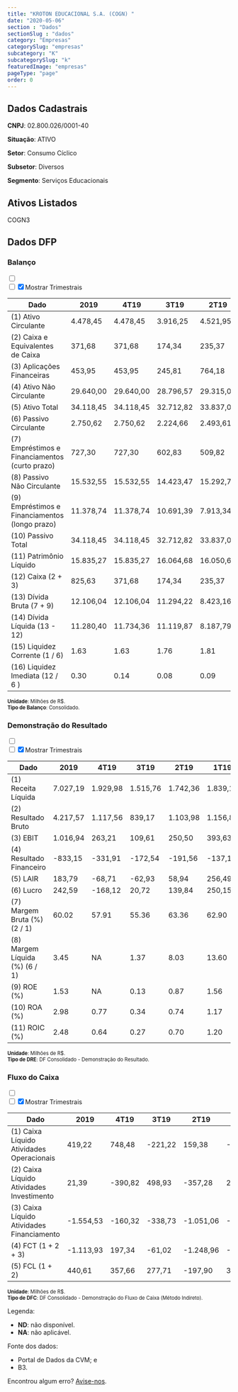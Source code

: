 ```yaml
---  
title: "KROTON EDUCACIONAL S.A. (COGN) "  
date: "2020-05-06"  
section : "Dados"  
sectionSlug : "dados"  
category: "Empresas"  
categorySlug: "empresas"  
subcategory: "K"  
subcategorySlug: "k"  
featuredImage: "empresas"  
pageType: "page"  
order: 0  
---
```



## Dados Cadastrais


**CNPJ**: 02.800.026/0001-40

**Situação**: ATIVO

**Setor**: Consumo Cíclico

**Subsetor**: Diversos

**Segmento**: Serviços Educacionais


## Ativos Listados


COGN3 


## Dados DFP

### Balanço
  
<input type='checkbox' class='toggleCommand' id='toggleBalanco' name='toggleBalanco'>  
<div class='filter-group-balanco'>  
<div class='check_button_balanco'>  
<label for='toggleBalanco'>  
<input type='checkbox' data-filter-col='trimBalanco'><input type='checkbox' data-filter-col='trimBalanco' checked><span>Mostrar Trimestrais</span>  
</label>  
</div>  
</div>  
<div class='overflow balancoTableWrapper'>  
<table class='balancoTable'>  
<thead>  
<tr>  
<th class='dataHeader fixedLeftColumn'>Dado</th>  
<th>2019</th>  
<th class='trimHeader' data-col='trimBalanco'>4T19</th>  
<th class='trimHeader' data-col='trimBalanco'>3T19</th>  
<th class='trimHeader' data-col='trimBalanco'>2T19</th>  
<th class='trimHeader' data-col='trimBalanco'>1T19</th>  
<th>2018</th>  
<th class='trimHeader' data-col='trimBalanco'>4T18</th>  
<th class='trimHeader' data-col='trimBalanco'>3T18</th>  
<th class='trimHeader' data-col='trimBalanco'>2T18</th>  
<th class='trimHeader' data-col='trimBalanco'>1T18</th>  
<th>2017</th>  
<th class='trimHeader' data-col='trimBalanco'>4T17</th>  
<th class='trimHeader' data-col='trimBalanco'>3T17</th>  
<th class='trimHeader' data-col='trimBalanco'>2T17</th>  
<th class='trimHeader' data-col='trimBalanco'>1T17</th>  
<th>2016</th>  
<th class='trimHeader' data-col='trimBalanco'>4T16</th>  
<th class='trimHeader' data-col='trimBalanco'>3T16</th>  
<th class='trimHeader' data-col='trimBalanco'>2T16</th>  
<th class='trimHeader' data-col='trimBalanco'>1T16</th>  
<th>2015</th>  
<th class='trimHeader' data-col='trimBalanco'>4T15</th>  
<th class='trimHeader' data-col='trimBalanco'>3T15</th>  
<th class='trimHeader' data-col='trimBalanco'>2T15</th>  
<th class='trimHeader' data-col='trimBalanco'>1T15</th>  
<th>2014</th>  
<th class='trimHeader' data-col='trimBalanco'>4T14</th>  
<th class='trimHeader' data-col='trimBalanco'>3T14</th>  
<th class='trimHeader' data-col='trimBalanco'>2T14</th>  
<th class='trimHeader' data-col='trimBalanco'>1T14</th>  
<th>2013</th>  
<th class='trimHeader' data-col='trimBalanco'>4T13</th>  
<th class='trimHeader' data-col='trimBalanco'>3T13</th>  
<th class='trimHeader' data-col='trimBalanco'>2T13</th>  
<th class='trimHeader' data-col='trimBalanco'>1T13</th>  
<th>2012</th>  
<th class='trimHeader' data-col='trimBalanco'>4T12</th>  
<th class='trimHeader' data-col='trimBalanco'>3T12</th>  
<th class='trimHeader' data-col='trimBalanco'>2T12</th>  
<th class='trimHeader' data-col='trimBalanco'>1T12</th>  
<th>2011</th>  
<th class='trimHeader' data-col='trimBalanco'>4T11</th>  
<th class='trimHeader' data-col='trimBalanco'>3T11</th>  
<th class='trimHeader' data-col='trimBalanco'>2T11</th>  
<th class='trimHeader' data-col='trimBalanco'>1T11</th>  
<th>2010</th>  
<th class='trimHeader' data-col='trimBalanco'>4T10</th>  
<th class='trimHeader' data-col='trimBalanco'>3T10</th>  
<th class='trimHeader' data-col='trimBalanco'>2T10</th>  
<th class='trimHeader' data-col='trimBalanco'>1T10</th>  
<th>2009</th>  
<th class='trimHeader' data-col='trimBalanco'>4T09</th>  
<th class='trimHeader' data-col='trimBalanco'>3T09</th>  
<th class='trimHeader' data-col='trimBalanco'>2T09</th>  
<th class='trimHeader' data-col='trimBalanco'>1T09</th>  
</tr>  
</thead>  
<tbody>  
<tr class='trContaAtivo'>  
<td class='leftAlignCell rowDescription fixedLeftColumn'>(1) Ativo Circulante</td>  
<td>4.478,45</td>  
<td data-col='trimBalanco' class='trimData'>4.478,45</td>  
<td data-col='trimBalanco' class='trimData'>3.916,25</td>  
<td data-col='trimBalanco' class='trimData'>4.521,95</td>  
<td data-col='trimBalanco' class='trimData'>5.440,23</td>  
<td>5.580,12</td>  
<td data-col='trimBalanco' class='trimData'>5.563,27</td>  
<td data-col='trimBalanco' class='trimData'>8.714,12</td>  
<td data-col='trimBalanco' class='trimData'>5.580,12</td>  
<td data-col='trimBalanco' class='trimData'>3.698,64</td>  
<td>3.536,14</td>  
<td data-col='trimBalanco' class='trimData'>3.536,14</td>  
<td data-col='trimBalanco' class='trimData'>3.579,26</td>  
<td data-col='trimBalanco' class='trimData'>2.989,47</td>  
<td data-col='trimBalanco' class='trimData'>2.977,96</td>  
<td>2.645,03</td>  
<td data-col='trimBalanco' class='trimData'>2.645,03</td>  
<td data-col='trimBalanco' class='trimData'>2.115,28</td>  
<td data-col='trimBalanco' class='trimData'>2.372,59</td>  
<td data-col='trimBalanco' class='trimData'>2.645,03</td>  
<td>1.641,62</td>  
<td data-col='trimBalanco' class='trimData'>1.641,62</td>  
<td data-col='trimBalanco' class='trimData'>1.641,62</td>  
<td data-col='trimBalanco' class='trimData'>1.641,62</td>  
<td data-col='trimBalanco' class='trimData'>1.686,36</td>  
<td>1.450,57</td>  
<td data-col='trimBalanco' class='trimData'>1.450,57</td>  
<td data-col='trimBalanco' class='trimData'>1.464,94</td>  
<td data-col='trimBalanco' class='trimData'>1.071,88</td>  
<td data-col='trimBalanco' class='trimData'>1.064,58</td>  
<td>835,08</td>  
<td data-col='trimBalanco' class='trimData'>835,08</td>  
<td data-col='trimBalanco' class='trimData'>793,83</td>  
<td data-col='trimBalanco' class='trimData'>705,60</td>  
<td data-col='trimBalanco' class='trimData'>691,45</td>  
<td>540,54</td>  
<td data-col='trimBalanco' class='trimData'>540,54</td>  
<td data-col='trimBalanco' class='trimData'>540,54</td>  
<td data-col='trimBalanco' class='trimData'>592,18</td>  
<td data-col='trimBalanco' class='trimData'>900,61</td>  
<td>457,13</td>  
<td data-col='trimBalanco' class='trimData'>457,13</td>  
<td data-col='trimBalanco' class='trimData'>544,63</td>  
<td data-col='trimBalanco' class='trimData'>261,66</td>  
<td data-col='trimBalanco' class='trimData'>244,21</td>  
<td>200,92</td>  
<td data-col='trimBalanco' class='trimData'>200,92</td>  
<td data-col='trimBalanco' class='trimData'>200,92</td>  
<td data-col='trimBalanco' class='trimData'>200,92</td>  
<td data-col='trimBalanco' class='trimData'>200,92</td>  
<td>504,24</td>  
<td data-col='trimBalanco' class='trimData'>504,24</td>  
<td data-col='trimBalanco' class='trimData'>ND</td>  
<td data-col='trimBalanco' class='trimData'>ND</td>  
<td data-col='trimBalanco' class='trimData'>ND</td>  
</tr>  
<tr class='trContaAtivo'>  
<td class='leftAlignCell rowDescription fixedLeftColumn'>(2) Caixa e Equivalentes de Caixa</td>  
<td>371,68</td>  
<td data-col='trimBalanco' class='trimData'>371,68</td>  
<td data-col='trimBalanco' class='trimData'>174,34</td>  
<td data-col='trimBalanco' class='trimData'>235,37</td>  
<td data-col='trimBalanco' class='trimData'>1.484,33</td>  
<td>1.485,61</td>  
<td data-col='trimBalanco' class='trimData'>1.485,61</td>  
<td data-col='trimBalanco' class='trimData'>3.372,16</td>  
<td data-col='trimBalanco' class='trimData'>1.485,61</td>  
<td data-col='trimBalanco' class='trimData'>807,79</td>  
<td>921,33</td>  
<td data-col='trimBalanco' class='trimData'>921,33</td>  
<td data-col='trimBalanco' class='trimData'>1.011,38</td>  
<td data-col='trimBalanco' class='trimData'>783,34</td>  
<td data-col='trimBalanco' class='trimData'>1.350,29</td>  
<td>1.343,98</td>  
<td data-col='trimBalanco' class='trimData'>1.343,98</td>  
<td data-col='trimBalanco' class='trimData'>1.175,05</td>  
<td data-col='trimBalanco' class='trimData'>928,68</td>  
<td data-col='trimBalanco' class='trimData'>1.343,98</td>  
<td>398,23</td>  
<td data-col='trimBalanco' class='trimData'>398,23</td>  
<td data-col='trimBalanco' class='trimData'>398,23</td>  
<td data-col='trimBalanco' class='trimData'>398,23</td>  
<td data-col='trimBalanco' class='trimData'>327,21</td>  
<td>450,76</td>  
<td data-col='trimBalanco' class='trimData'>450,76</td>  
<td data-col='trimBalanco' class='trimData'>40,91</td>  
<td data-col='trimBalanco' class='trimData'>7,07</td>  
<td data-col='trimBalanco' class='trimData'>5,14</td>  
<td>418,93</td>  
<td data-col='trimBalanco' class='trimData'>418,93</td>  
<td data-col='trimBalanco' class='trimData'>5,61</td>  
<td data-col='trimBalanco' class='trimData'>8,34</td>  
<td data-col='trimBalanco' class='trimData'>54,14</td>  
<td>132,23</td>  
<td data-col='trimBalanco' class='trimData'>132,23</td>  
<td data-col='trimBalanco' class='trimData'>132,23</td>  
<td data-col='trimBalanco' class='trimData'>69,47</td>  
<td data-col='trimBalanco' class='trimData'>28,61</td>  
<td>44,71</td>  
<td data-col='trimBalanco' class='trimData'>44,71</td>  
<td data-col='trimBalanco' class='trimData'>39,51</td>  
<td data-col='trimBalanco' class='trimData'>16,85</td>  
<td data-col='trimBalanco' class='trimData'>27,59</td>  
<td>26,17</td>  
<td data-col='trimBalanco' class='trimData'>26,17</td>  
<td data-col='trimBalanco' class='trimData'>26,17</td>  
<td data-col='trimBalanco' class='trimData'>26,17</td>  
<td data-col='trimBalanco' class='trimData'>26,17</td>  
<td>17,26</td>  
<td data-col='trimBalanco' class='trimData'>17,26</td>  
<td data-col='trimBalanco' class='trimData'>ND</td>  
<td data-col='trimBalanco' class='trimData'>ND</td>  
<td data-col='trimBalanco' class='trimData'>ND</td>  
</tr>  
<tr class='trContaAtivo'>  
<td class='leftAlignCell rowDescription fixedLeftColumn'>(3) Aplicações Financeiras</td>  
<td>453,95</td>  
<td data-col='trimBalanco' class='trimData'>453,95</td>  
<td data-col='trimBalanco' class='trimData'>245,81</td>  
<td data-col='trimBalanco' class='trimData'>764,18</td>  
<td data-col='trimBalanco' class='trimData'>527,75</td>  
<td>1.098,18</td>  
<td data-col='trimBalanco' class='trimData'>1.098,18</td>  
<td data-col='trimBalanco' class='trimData'>3.420,49</td>  
<td data-col='trimBalanco' class='trimData'>1.098,18</td>  
<td data-col='trimBalanco' class='trimData'>728,14</td>  
<td>805,21</td>  
<td data-col='trimBalanco' class='trimData'>805,21</td>  
<td data-col='trimBalanco' class='trimData'>626,95</td>  
<td data-col='trimBalanco' class='trimData'>620,50</td>  
<td data-col='trimBalanco' class='trimData'>0,00</td>  
<td>0,00</td>  
<td data-col='trimBalanco' class='trimData'>0,00</td>  
<td data-col='trimBalanco' class='trimData'>0,00</td>  
<td data-col='trimBalanco' class='trimData'>0,00</td>  
<td data-col='trimBalanco' class='trimData'>0,00</td>  
<td>0,00</td>  
<td data-col='trimBalanco' class='trimData'>0,00</td>  
<td data-col='trimBalanco' class='trimData'>0,00</td>  
<td data-col='trimBalanco' class='trimData'>0,00</td>  
<td data-col='trimBalanco' class='trimData'>0,00</td>  
<td>0,00</td>  
<td data-col='trimBalanco' class='trimData'>0,00</td>  
<td data-col='trimBalanco' class='trimData'>351,93</td>  
<td data-col='trimBalanco' class='trimData'>478,48</td>  
<td data-col='trimBalanco' class='trimData'>523,22</td>  
<td>0,00</td>  
<td data-col='trimBalanco' class='trimData'>0,00</td>  
<td data-col='trimBalanco' class='trimData'>459,90</td>  
<td data-col='trimBalanco' class='trimData'>344,43</td>  
<td data-col='trimBalanco' class='trimData'>256,89</td>  
<td>83,39</td>  
<td data-col='trimBalanco' class='trimData'>83,39</td>  
<td data-col='trimBalanco' class='trimData'>83,39</td>  
<td data-col='trimBalanco' class='trimData'>161,96</td>  
<td data-col='trimBalanco' class='trimData'>502,77</td>  
<td>106,64</td>  
<td data-col='trimBalanco' class='trimData'>106,64</td>  
<td data-col='trimBalanco' class='trimData'>236,58</td>  
<td data-col='trimBalanco' class='trimData'>0,00</td>  
<td data-col='trimBalanco' class='trimData'>0,00</td>  
<td>0,00</td>  
<td data-col='trimBalanco' class='trimData'>0,00</td>  
<td data-col='trimBalanco' class='trimData'>0,00</td>  
<td data-col='trimBalanco' class='trimData'>0,00</td>  
<td data-col='trimBalanco' class='trimData'>0,00</td>  
<td>393,12</td>  
<td data-col='trimBalanco' class='trimData'>393,12</td>  
<td data-col='trimBalanco' class='trimData'>ND</td>  
<td data-col='trimBalanco' class='trimData'>ND</td>  
<td data-col='trimBalanco' class='trimData'>ND</td>  
</tr>  
<tr class='trContaAtivo'>  
<td class='leftAlignCell rowDescription fixedLeftColumn'>(4) Ativo Não Circulante</td>  
<td>29.640,00</td>  
<td data-col='trimBalanco' class='trimData'>29.640,00</td>  
<td data-col='trimBalanco' class='trimData'>28.796,57</td>  
<td data-col='trimBalanco' class='trimData'>29.315,09</td>  
<td data-col='trimBalanco' class='trimData'>28.206,28</td>  
<td>26.369,01</td>  
<td data-col='trimBalanco' class='trimData'>25.081,77</td>  
<td data-col='trimBalanco' class='trimData'>16.271,07</td>  
<td data-col='trimBalanco' class='trimData'>26.369,01</td>  
<td data-col='trimBalanco' class='trimData'>15.289,84</td>  
<td>14.684,29</td>  
<td data-col='trimBalanco' class='trimData'>14.684,29</td>  
<td data-col='trimBalanco' class='trimData'>14.891,98</td>  
<td data-col='trimBalanco' class='trimData'>15.154,24</td>  
<td data-col='trimBalanco' class='trimData'>14.960,12</td>  
<td>14.956,04</td>  
<td data-col='trimBalanco' class='trimData'>14.956,04</td>  
<td data-col='trimBalanco' class='trimData'>14.789,93</td>  
<td data-col='trimBalanco' class='trimData'>14.907,87</td>  
<td data-col='trimBalanco' class='trimData'>14.956,04</td>  
<td>14.997,24</td>  
<td data-col='trimBalanco' class='trimData'>14.997,24</td>  
<td data-col='trimBalanco' class='trimData'>14.997,24</td>  
<td data-col='trimBalanco' class='trimData'>14.997,24</td>  
<td data-col='trimBalanco' class='trimData'>14.102,82</td>  
<td>14.035,61</td>  
<td data-col='trimBalanco' class='trimData'>14.035,61</td>  
<td data-col='trimBalanco' class='trimData'>13.731,95</td>  
<td data-col='trimBalanco' class='trimData'>3.284,00</td>  
<td data-col='trimBalanco' class='trimData'>3.260,44</td>  
<td>3.244,08</td>  
<td data-col='trimBalanco' class='trimData'>3.244,08</td>  
<td data-col='trimBalanco' class='trimData'>3.215,11</td>  
<td data-col='trimBalanco' class='trimData'>3.201,98</td>  
<td data-col='trimBalanco' class='trimData'>3.244,56</td>  
<td>3.243,38</td>  
<td data-col='trimBalanco' class='trimData'>3.243,38</td>  
<td data-col='trimBalanco' class='trimData'>3.243,38</td>  
<td data-col='trimBalanco' class='trimData'>3.214,96</td>  
<td data-col='trimBalanco' class='trimData'>2.512,48</td>  
<td>2.509,34</td>  
<td data-col='trimBalanco' class='trimData'>2.509,34</td>  
<td data-col='trimBalanco' class='trimData'>931,88</td>  
<td data-col='trimBalanco' class='trimData'>890,76</td>  
<td data-col='trimBalanco' class='trimData'>888,87</td>  
<td>893,86</td>  
<td data-col='trimBalanco' class='trimData'>893,86</td>  
<td data-col='trimBalanco' class='trimData'>893,86</td>  
<td data-col='trimBalanco' class='trimData'>893,86</td>  
<td data-col='trimBalanco' class='trimData'>893,86</td>  
<td>364,77</td>  
<td data-col='trimBalanco' class='trimData'>364,77</td>  
<td data-col='trimBalanco' class='trimData'>ND</td>  
<td data-col='trimBalanco' class='trimData'>ND</td>  
<td data-col='trimBalanco' class='trimData'>ND</td>  
</tr>  
<tr class='trContaAtivo'>  
<td class='leftAlignCell rowDescription fixedLeftColumn'>(5) Ativo Total</td>  
<td>34.118,45</td>  
<td data-col='trimBalanco' class='trimData'>34.118,45</td>  
<td data-col='trimBalanco' class='trimData'>32.712,82</td>  
<td data-col='trimBalanco' class='trimData'>33.837,03</td>  
<td data-col='trimBalanco' class='trimData'>33.646,51</td>  
<td>31.949,13</td>  
<td data-col='trimBalanco' class='trimData'>30.645,04</td>  
<td data-col='trimBalanco' class='trimData'>24.985,19</td>  
<td data-col='trimBalanco' class='trimData'>31.949,13</td>  
<td data-col='trimBalanco' class='trimData'>18.988,49</td>  
<td>18.220,44</td>  
<td data-col='trimBalanco' class='trimData'>18.220,44</td>  
<td data-col='trimBalanco' class='trimData'>18.471,24</td>  
<td data-col='trimBalanco' class='trimData'>18.143,71</td>  
<td data-col='trimBalanco' class='trimData'>17.938,08</td>  
<td>17.601,06</td>  
<td data-col='trimBalanco' class='trimData'>17.601,06</td>  
<td data-col='trimBalanco' class='trimData'>16.905,21</td>  
<td data-col='trimBalanco' class='trimData'>17.280,46</td>  
<td data-col='trimBalanco' class='trimData'>17.601,06</td>  
<td>16.638,85</td>  
<td data-col='trimBalanco' class='trimData'>16.638,85</td>  
<td data-col='trimBalanco' class='trimData'>16.638,85</td>  
<td data-col='trimBalanco' class='trimData'>16.638,85</td>  
<td data-col='trimBalanco' class='trimData'>15.789,18</td>  
<td>15.486,18</td>  
<td data-col='trimBalanco' class='trimData'>15.486,18</td>  
<td data-col='trimBalanco' class='trimData'>15.196,90</td>  
<td data-col='trimBalanco' class='trimData'>4.355,88</td>  
<td data-col='trimBalanco' class='trimData'>4.325,02</td>  
<td>4.079,16</td>  
<td data-col='trimBalanco' class='trimData'>4.079,16</td>  
<td data-col='trimBalanco' class='trimData'>4.008,94</td>  
<td data-col='trimBalanco' class='trimData'>3.907,57</td>  
<td data-col='trimBalanco' class='trimData'>3.936,01</td>  
<td>3.783,92</td>  
<td data-col='trimBalanco' class='trimData'>3.783,92</td>  
<td data-col='trimBalanco' class='trimData'>3.783,92</td>  
<td data-col='trimBalanco' class='trimData'>3.807,15</td>  
<td data-col='trimBalanco' class='trimData'>3.413,08</td>  
<td>2.966,47</td>  
<td data-col='trimBalanco' class='trimData'>2.966,47</td>  
<td data-col='trimBalanco' class='trimData'>1.476,51</td>  
<td data-col='trimBalanco' class='trimData'>1.152,42</td>  
<td data-col='trimBalanco' class='trimData'>1.133,08</td>  
<td>1.094,79</td>  
<td data-col='trimBalanco' class='trimData'>1.094,79</td>  
<td data-col='trimBalanco' class='trimData'>1.094,79</td>  
<td data-col='trimBalanco' class='trimData'>1.094,79</td>  
<td data-col='trimBalanco' class='trimData'>1.094,79</td>  
<td>869,00</td>  
<td data-col='trimBalanco' class='trimData'>869,00</td>  
<td data-col='trimBalanco' class='trimData'>ND</td>  
<td data-col='trimBalanco' class='trimData'>ND</td>  
<td data-col='trimBalanco' class='trimData'>ND</td>  
</tr>  
<tr class='trContaPassivo'>  
<td class='leftAlignCell rowDescription fixedLeftColumn'>(6) Passivo Circulante</td>  
<td>2.750,62</td>  
<td data-col='trimBalanco' class='trimData'>2.750,62</td>  
<td data-col='trimBalanco' class='trimData'>2.224,66</td>  
<td data-col='trimBalanco' class='trimData'>2.493,61</td>  
<td data-col='trimBalanco' class='trimData'>2.539,80</td>  
<td>2.565,50</td>  
<td data-col='trimBalanco' class='trimData'>2.565,50</td>  
<td data-col='trimBalanco' class='trimData'>1.194,93</td>  
<td data-col='trimBalanco' class='trimData'>2.565,50</td>  
<td data-col='trimBalanco' class='trimData'>1.182,80</td>  
<td>1.345,53</td>  
<td data-col='trimBalanco' class='trimData'>1.345,53</td>  
<td data-col='trimBalanco' class='trimData'>1.253,86</td>  
<td data-col='trimBalanco' class='trimData'>1.217,05</td>  
<td data-col='trimBalanco' class='trimData'>1.208,44</td>  
<td>1.245,42</td>  
<td data-col='trimBalanco' class='trimData'>1.245,42</td>  
<td data-col='trimBalanco' class='trimData'>1.123,03</td>  
<td data-col='trimBalanco' class='trimData'>1.121,13</td>  
<td data-col='trimBalanco' class='trimData'>1.245,42</td>  
<td>1.173,53</td>  
<td data-col='trimBalanco' class='trimData'>1.173,53</td>  
<td data-col='trimBalanco' class='trimData'>1.173,53</td>  
<td data-col='trimBalanco' class='trimData'>1.173,53</td>  
<td data-col='trimBalanco' class='trimData'>930,27</td>  
<td>945,90</td>  
<td data-col='trimBalanco' class='trimData'>945,90</td>  
<td data-col='trimBalanco' class='trimData'>1.022,52</td>  
<td data-col='trimBalanco' class='trimData'>437,71</td>  
<td data-col='trimBalanco' class='trimData'>446,63</td>  
<td>479,09</td>  
<td data-col='trimBalanco' class='trimData'>479,09</td>  
<td data-col='trimBalanco' class='trimData'>362,65</td>  
<td data-col='trimBalanco' class='trimData'>347,76</td>  
<td data-col='trimBalanco' class='trimData'>366,20</td>  
<td>368,56</td>  
<td data-col='trimBalanco' class='trimData'>368,56</td>  
<td data-col='trimBalanco' class='trimData'>368,56</td>  
<td data-col='trimBalanco' class='trimData'>432,63</td>  
<td data-col='trimBalanco' class='trimData'>353,46</td>  
<td>583,68</td>  
<td data-col='trimBalanco' class='trimData'>583,68</td>  
<td data-col='trimBalanco' class='trimData'>136,96</td>  
<td data-col='trimBalanco' class='trimData'>163,50</td>  
<td data-col='trimBalanco' class='trimData'>141,27</td>  
<td>133,77</td>  
<td data-col='trimBalanco' class='trimData'>133,77</td>  
<td data-col='trimBalanco' class='trimData'>133,77</td>  
<td data-col='trimBalanco' class='trimData'>133,77</td>  
<td data-col='trimBalanco' class='trimData'>133,77</td>  
<td>49,37</td>  
<td data-col='trimBalanco' class='trimData'>49,37</td>  
<td data-col='trimBalanco' class='trimData'>ND</td>  
<td data-col='trimBalanco' class='trimData'>ND</td>  
<td data-col='trimBalanco' class='trimData'>ND</td>  
</tr>  
<tr class='trContaPassivo'>  
<td class='leftAlignCell rowDescription fixedLeftColumn'>(7) Empréstimos e Financiamentos (curto prazo)</td>  
<td>727,30</td>  
<td data-col='trimBalanco' class='trimData'>727,30</td>  
<td data-col='trimBalanco' class='trimData'>602,83</td>  
<td data-col='trimBalanco' class='trimData'>509,82</td>  
<td data-col='trimBalanco' class='trimData'>394,18</td>  
<td>527,52</td>  
<td data-col='trimBalanco' class='trimData'>527,52</td>  
<td data-col='trimBalanco' class='trimData'>170,40</td>  
<td data-col='trimBalanco' class='trimData'>527,52</td>  
<td data-col='trimBalanco' class='trimData'>177,86</td>  
<td>227,77</td>  
<td data-col='trimBalanco' class='trimData'>227,77</td>  
<td data-col='trimBalanco' class='trimData'>239,65</td>  
<td data-col='trimBalanco' class='trimData'>236,87</td>  
<td data-col='trimBalanco' class='trimData'>250,69</td>  
<td>219,28</td>  
<td data-col='trimBalanco' class='trimData'>219,28</td>  
<td data-col='trimBalanco' class='trimData'>257,27</td>  
<td data-col='trimBalanco' class='trimData'>250,59</td>  
<td data-col='trimBalanco' class='trimData'>219,28</td>  
<td>195,97</td>  
<td data-col='trimBalanco' class='trimData'>195,97</td>  
<td data-col='trimBalanco' class='trimData'>195,97</td>  
<td data-col='trimBalanco' class='trimData'>195,97</td>  
<td data-col='trimBalanco' class='trimData'>195,76</td>  
<td>201,25</td>  
<td data-col='trimBalanco' class='trimData'>201,25</td>  
<td data-col='trimBalanco' class='trimData'>244,97</td>  
<td data-col='trimBalanco' class='trimData'>81,48</td>  
<td data-col='trimBalanco' class='trimData'>128,62</td>  
<td>113,18</td>  
<td data-col='trimBalanco' class='trimData'>113,18</td>  
<td data-col='trimBalanco' class='trimData'>19,18</td>  
<td data-col='trimBalanco' class='trimData'>5,30</td>  
<td data-col='trimBalanco' class='trimData'>17,23</td>  
<td>6,40</td>  
<td data-col='trimBalanco' class='trimData'>6,40</td>  
<td data-col='trimBalanco' class='trimData'>6,40</td>  
<td data-col='trimBalanco' class='trimData'>7,49</td>  
<td data-col='trimBalanco' class='trimData'>27,99</td>  
<td>10,46</td>  
<td data-col='trimBalanco' class='trimData'>10,46</td>  
<td data-col='trimBalanco' class='trimData'>7,52</td>  
<td data-col='trimBalanco' class='trimData'>28,17</td>  
<td data-col='trimBalanco' class='trimData'>38,37</td>  
<td>34,05</td>  
<td data-col='trimBalanco' class='trimData'>34,05</td>  
<td data-col='trimBalanco' class='trimData'>34,05</td>  
<td data-col='trimBalanco' class='trimData'>34,05</td>  
<td data-col='trimBalanco' class='trimData'>34,05</td>  
<td>5,17</td>  
<td data-col='trimBalanco' class='trimData'>5,17</td>  
<td data-col='trimBalanco' class='trimData'>ND</td>  
<td data-col='trimBalanco' class='trimData'>ND</td>  
<td data-col='trimBalanco' class='trimData'>ND</td>  
</tr>  
<tr class='trContaPassivo'>  
<td class='leftAlignCell rowDescription fixedLeftColumn'>(8) Passivo Não Circulante</td>  
<td>15.532,55</td>  
<td data-col='trimBalanco' class='trimData'>15.532,55</td>  
<td data-col='trimBalanco' class='trimData'>14.423,47</td>  
<td data-col='trimBalanco' class='trimData'>15.292,78</td>  
<td data-col='trimBalanco' class='trimData'>15.043,92</td>  
<td>11.910,57</td>  
<td data-col='trimBalanco' class='trimData'>12.072,71</td>  
<td data-col='trimBalanco' class='trimData'>7.896,36</td>  
<td data-col='trimBalanco' class='trimData'>11.910,57</td>  
<td data-col='trimBalanco' class='trimData'>2.127,27</td>  
<td>1.667,17</td>  
<td data-col='trimBalanco' class='trimData'>1.667,17</td>  
<td data-col='trimBalanco' class='trimData'>2.175,36</td>  
<td data-col='trimBalanco' class='trimData'>2.229,65</td>  
<td data-col='trimBalanco' class='trimData'>2.372,23</td>  
<td>2.506,28</td>  
<td data-col='trimBalanco' class='trimData'>2.506,28</td>  
<td data-col='trimBalanco' class='trimData'>2.625,03</td>  
<td data-col='trimBalanco' class='trimData'>2.735,87</td>  
<td data-col='trimBalanco' class='trimData'>2.506,28</td>  
<td>3.005,64</td>  
<td data-col='trimBalanco' class='trimData'>3.005,64</td>  
<td data-col='trimBalanco' class='trimData'>3.005,64</td>  
<td data-col='trimBalanco' class='trimData'>3.005,64</td>  
<td data-col='trimBalanco' class='trimData'>3.047,75</td>  
<td>3.093,87</td>  
<td data-col='trimBalanco' class='trimData'>3.093,87</td>  
<td data-col='trimBalanco' class='trimData'>3.005,82</td>  
<td data-col='trimBalanco' class='trimData'>806,50</td>  
<td data-col='trimBalanco' class='trimData'>979,10</td>  
<td>981,38</td>  
<td data-col='trimBalanco' class='trimData'>981,38</td>  
<td data-col='trimBalanco' class='trimData'>1.090,78</td>  
<td data-col='trimBalanco' class='trimData'>1.092,71</td>  
<td data-col='trimBalanco' class='trimData'>1.163,96</td>  
<td>1.169,16</td>  
<td data-col='trimBalanco' class='trimData'>1.169,16</td>  
<td data-col='trimBalanco' class='trimData'>1.169,16</td>  
<td data-col='trimBalanco' class='trimData'>1.183,44</td>  
<td data-col='trimBalanco' class='trimData'>903,15</td>  
<td>907,46</td>  
<td data-col='trimBalanco' class='trimData'>907,46</td>  
<td data-col='trimBalanco' class='trimData'>117,08</td>  
<td data-col='trimBalanco' class='trimData'>146,32</td>  
<td data-col='trimBalanco' class='trimData'>143,02</td>  
<td>144,84</td>  
<td data-col='trimBalanco' class='trimData'>144,84</td>  
<td data-col='trimBalanco' class='trimData'>144,84</td>  
<td data-col='trimBalanco' class='trimData'>144,84</td>  
<td data-col='trimBalanco' class='trimData'>144,84</td>  
<td>26,22</td>  
<td data-col='trimBalanco' class='trimData'>26,22</td>  
<td data-col='trimBalanco' class='trimData'>ND</td>  
<td data-col='trimBalanco' class='trimData'>ND</td>  
<td data-col='trimBalanco' class='trimData'>ND</td>  
</tr>  
<tr class='trContaPassivo'>  
<td class='leftAlignCell rowDescription fixedLeftColumn'>(9) Empréstimos e Financiamentos (longo prazo)</td>  
<td>11.378,74</td>  
<td data-col='trimBalanco' class='trimData'>11.378,74</td>  
<td data-col='trimBalanco' class='trimData'>10.691,39</td>  
<td data-col='trimBalanco' class='trimData'>7.913,34</td>  
<td data-col='trimBalanco' class='trimData'>7.141,29</td>  
<td>7.156,10</td>  
<td data-col='trimBalanco' class='trimData'>7.156,10</td>  
<td data-col='trimBalanco' class='trimData'>5.533,16</td>  
<td data-col='trimBalanco' class='trimData'>7.156,10</td>  
<td data-col='trimBalanco' class='trimData'>75,51</td>  
<td>76,11</td>  
<td data-col='trimBalanco' class='trimData'>76,11</td>  
<td data-col='trimBalanco' class='trimData'>174,37</td>  
<td data-col='trimBalanco' class='trimData'>224,59</td>  
<td data-col='trimBalanco' class='trimData'>246,09</td>  
<td>324,72</td>  
<td data-col='trimBalanco' class='trimData'>324,72</td>  
<td data-col='trimBalanco' class='trimData'>405,00</td>  
<td data-col='trimBalanco' class='trimData'>455,27</td>  
<td data-col='trimBalanco' class='trimData'>324,72</td>  
<td>562,44</td>  
<td data-col='trimBalanco' class='trimData'>562,44</td>  
<td data-col='trimBalanco' class='trimData'>562,44</td>  
<td data-col='trimBalanco' class='trimData'>562,44</td>  
<td data-col='trimBalanco' class='trimData'>693,36</td>  
<td>740,86</td>  
<td data-col='trimBalanco' class='trimData'>740,86</td>  
<td data-col='trimBalanco' class='trimData'>892,31</td>  
<td data-col='trimBalanco' class='trimData'>316,53</td>  
<td data-col='trimBalanco' class='trimData'>436,31</td>  
<td>436,04</td>  
<td data-col='trimBalanco' class='trimData'>436,04</td>  
<td data-col='trimBalanco' class='trimData'>544,64</td>  
<td data-col='trimBalanco' class='trimData'>545,51</td>  
<td data-col='trimBalanco' class='trimData'>548,61</td>  
<td>549,04</td>  
<td data-col='trimBalanco' class='trimData'>549,04</td>  
<td data-col='trimBalanco' class='trimData'>549,04</td>  
<td data-col='trimBalanco' class='trimData'>549,96</td>  
<td data-col='trimBalanco' class='trimData'>550,38</td>  
<td>554,81</td>  
<td data-col='trimBalanco' class='trimData'>554,81</td>  
<td data-col='trimBalanco' class='trimData'>8,48</td>  
<td data-col='trimBalanco' class='trimData'>58,52</td>  
<td data-col='trimBalanco' class='trimData'>55,90</td>  
<td>57,23</td>  
<td data-col='trimBalanco' class='trimData'>57,23</td>  
<td data-col='trimBalanco' class='trimData'>57,23</td>  
<td data-col='trimBalanco' class='trimData'>57,23</td>  
<td data-col='trimBalanco' class='trimData'>57,23</td>  
<td>9,70</td>  
<td data-col='trimBalanco' class='trimData'>9,70</td>  
<td data-col='trimBalanco' class='trimData'>ND</td>  
<td data-col='trimBalanco' class='trimData'>ND</td>  
<td data-col='trimBalanco' class='trimData'>ND</td>  
</tr>  
<tr class='trContaPassivo'>  
<td class='leftAlignCell rowDescription fixedLeftColumn'>(10) Passivo Total</td>  
<td>34.118,45</td>  
<td data-col='trimBalanco' class='trimData'>34.118,45</td>  
<td data-col='trimBalanco' class='trimData'>32.712,82</td>  
<td data-col='trimBalanco' class='trimData'>33.837,03</td>  
<td data-col='trimBalanco' class='trimData'>33.646,51</td>  
<td>31.949,13</td>  
<td data-col='trimBalanco' class='trimData'>30.645,04</td>  
<td data-col='trimBalanco' class='trimData'>24.985,19</td>  
<td data-col='trimBalanco' class='trimData'>31.949,13</td>  
<td data-col='trimBalanco' class='trimData'>18.988,49</td>  
<td>18.220,44</td>  
<td data-col='trimBalanco' class='trimData'>18.220,44</td>  
<td data-col='trimBalanco' class='trimData'>18.471,24</td>  
<td data-col='trimBalanco' class='trimData'>18.143,71</td>  
<td data-col='trimBalanco' class='trimData'>17.938,08</td>  
<td>17.601,06</td>  
<td data-col='trimBalanco' class='trimData'>17.601,06</td>  
<td data-col='trimBalanco' class='trimData'>16.905,21</td>  
<td data-col='trimBalanco' class='trimData'>17.280,46</td>  
<td data-col='trimBalanco' class='trimData'>17.601,06</td>  
<td>16.638,85</td>  
<td data-col='trimBalanco' class='trimData'>16.638,85</td>  
<td data-col='trimBalanco' class='trimData'>16.638,85</td>  
<td data-col='trimBalanco' class='trimData'>16.638,85</td>  
<td data-col='trimBalanco' class='trimData'>15.789,18</td>  
<td>15.486,18</td>  
<td data-col='trimBalanco' class='trimData'>15.486,18</td>  
<td data-col='trimBalanco' class='trimData'>15.196,90</td>  
<td data-col='trimBalanco' class='trimData'>4.355,88</td>  
<td data-col='trimBalanco' class='trimData'>4.325,02</td>  
<td>4.079,16</td>  
<td data-col='trimBalanco' class='trimData'>4.079,16</td>  
<td data-col='trimBalanco' class='trimData'>4.008,94</td>  
<td data-col='trimBalanco' class='trimData'>3.907,57</td>  
<td data-col='trimBalanco' class='trimData'>3.936,01</td>  
<td>3.783,92</td>  
<td data-col='trimBalanco' class='trimData'>3.783,92</td>  
<td data-col='trimBalanco' class='trimData'>3.783,92</td>  
<td data-col='trimBalanco' class='trimData'>3.807,15</td>  
<td data-col='trimBalanco' class='trimData'>3.413,08</td>  
<td>2.966,47</td>  
<td data-col='trimBalanco' class='trimData'>2.966,47</td>  
<td data-col='trimBalanco' class='trimData'>1.476,51</td>  
<td data-col='trimBalanco' class='trimData'>1.152,42</td>  
<td data-col='trimBalanco' class='trimData'>1.133,08</td>  
<td>1.094,79</td>  
<td data-col='trimBalanco' class='trimData'>1.094,79</td>  
<td data-col='trimBalanco' class='trimData'>1.094,79</td>  
<td data-col='trimBalanco' class='trimData'>1.094,79</td>  
<td data-col='trimBalanco' class='trimData'>1.094,79</td>  
<td>869,00</td>  
<td data-col='trimBalanco' class='trimData'>869,00</td>  
<td data-col='trimBalanco' class='trimData'>ND</td>  
<td data-col='trimBalanco' class='trimData'>ND</td>  
<td data-col='trimBalanco' class='trimData'>ND</td>  
</tr>  
<tr class='trContaPassivo'>  
<td class='leftAlignCell rowDescription fixedLeftColumn'>(11) Patrimônio Líquido</td>  
<td>15.835,27</td>  
<td data-col='trimBalanco' class='trimData'>15.835,27</td>  
<td data-col='trimBalanco' class='trimData'>16.064,68</td>  
<td data-col='trimBalanco' class='trimData'>16.050,65</td>  
<td data-col='trimBalanco' class='trimData'>16.062,78</td>  
<td>17.473,06</td>  
<td data-col='trimBalanco' class='trimData'>16.006,83</td>  
<td data-col='trimBalanco' class='trimData'>15.893,90</td>  
<td data-col='trimBalanco' class='trimData'>17.473,06</td>  
<td data-col='trimBalanco' class='trimData'>15.678,42</td>  
<td>15.207,73</td>  
<td data-col='trimBalanco' class='trimData'>15.207,73</td>  
<td data-col='trimBalanco' class='trimData'>15.042,02</td>  
<td data-col='trimBalanco' class='trimData'>14.697,00</td>  
<td data-col='trimBalanco' class='trimData'>14.357,42</td>  
<td>13.849,36</td>  
<td data-col='trimBalanco' class='trimData'>13.849,36</td>  
<td data-col='trimBalanco' class='trimData'>13.157,16</td>  
<td data-col='trimBalanco' class='trimData'>13.423,46</td>  
<td data-col='trimBalanco' class='trimData'>13.849,36</td>  
<td>12.459,69</td>  
<td data-col='trimBalanco' class='trimData'>12.459,69</td>  
<td data-col='trimBalanco' class='trimData'>12.459,69</td>  
<td data-col='trimBalanco' class='trimData'>12.459,69</td>  
<td data-col='trimBalanco' class='trimData'>11.811,16</td>  
<td>11.446,41</td>  
<td data-col='trimBalanco' class='trimData'>11.446,41</td>  
<td data-col='trimBalanco' class='trimData'>11.168,56</td>  
<td data-col='trimBalanco' class='trimData'>3.111,67</td>  
<td data-col='trimBalanco' class='trimData'>2.899,29</td>  
<td>2.618,69</td>  
<td data-col='trimBalanco' class='trimData'>2.618,69</td>  
<td data-col='trimBalanco' class='trimData'>2.555,51</td>  
<td data-col='trimBalanco' class='trimData'>2.467,10</td>  
<td data-col='trimBalanco' class='trimData'>2.405,85</td>  
<td>2.246,20</td>  
<td data-col='trimBalanco' class='trimData'>2.246,20</td>  
<td data-col='trimBalanco' class='trimData'>2.246,20</td>  
<td data-col='trimBalanco' class='trimData'>2.191,08</td>  
<td data-col='trimBalanco' class='trimData'>2.156,47</td>  
<td>1.475,33</td>  
<td data-col='trimBalanco' class='trimData'>1.475,33</td>  
<td data-col='trimBalanco' class='trimData'>1.222,48</td>  
<td data-col='trimBalanco' class='trimData'>842,60</td>  
<td data-col='trimBalanco' class='trimData'>848,79</td>  
<td>816,18</td>  
<td data-col='trimBalanco' class='trimData'>816,18</td>  
<td data-col='trimBalanco' class='trimData'>816,18</td>  
<td data-col='trimBalanco' class='trimData'>816,18</td>  
<td data-col='trimBalanco' class='trimData'>816,18</td>  
<td>793,42</td>  
<td data-col='trimBalanco' class='trimData'>793,42</td>  
<td data-col='trimBalanco' class='trimData'>ND</td>  
<td data-col='trimBalanco' class='trimData'>ND</td>  
<td data-col='trimBalanco' class='trimData'>ND</td>  
</tr>  
<tr>  
<td class='leftAlignCell rowDescription fixedLeftColumn'>(12) Caixa (2 + 3)</td>  
<td class='positiveNumber'>825,63</td>  
<td class='positiveNumber trimData' data-col='trimBalanco'>371,68</td>  
<td class='positiveNumber trimData' data-col='trimBalanco'>174,34</td>  
<td class='positiveNumber trimData' data-col='trimBalanco'>235,37</td>  
<td class='positiveNumber trimData' data-col='trimBalanco'>1.484,33</td>  
<td class='positiveNumber'>2.583,80</td>  
<td class='positiveNumber trimData' data-col='trimBalanco'>1.485,61</td>  
<td class='positiveNumber trimData' data-col='trimBalanco'>3.372,16</td>  
<td class='positiveNumber trimData' data-col='trimBalanco'>1.485,61</td>  
<td class='positiveNumber trimData' data-col='trimBalanco'>807,79</td>  
<td class='positiveNumber'>1.726,54</td>  
<td class='positiveNumber trimData' data-col='trimBalanco'>921,33</td>  
<td class='positiveNumber trimData' data-col='trimBalanco'>1.011,38</td>  
<td class='positiveNumber trimData' data-col='trimBalanco'>783,34</td>  
<td class='positiveNumber trimData' data-col='trimBalanco'>1.350,29</td>  
<td class='positiveNumber'>1.343,98</td>  
<td class='positiveNumber trimData' data-col='trimBalanco'>1.343,98</td>  
<td class='positiveNumber trimData' data-col='trimBalanco'>1.175,05</td>  
<td class='positiveNumber trimData' data-col='trimBalanco'>928,68</td>  
<td class='positiveNumber trimData' data-col='trimBalanco'>1.343,98</td>  
<td class='positiveNumber'>398,23</td>  
<td class='positiveNumber trimData' data-col='trimBalanco'>398,23</td>  
<td class='positiveNumber trimData' data-col='trimBalanco'>398,23</td>  
<td class='positiveNumber trimData' data-col='trimBalanco'>398,23</td>  
<td class='positiveNumber trimData' data-col='trimBalanco'>327,21</td>  
<td class='positiveNumber'>450,76</td>  
<td class='positiveNumber trimData' data-col='trimBalanco'>450,76</td>  
<td class='positiveNumber trimData' data-col='trimBalanco'>40,91</td>  
<td class='positiveNumber trimData' data-col='trimBalanco'>7,07</td>  
<td class='positiveNumber trimData' data-col='trimBalanco'>5,14</td>  
<td class='positiveNumber'>418,93</td>  
<td class='positiveNumber trimData' data-col='trimBalanco'>418,93</td>  
<td class='positiveNumber trimData' data-col='trimBalanco'>5,61</td>  
<td class='positiveNumber trimData' data-col='trimBalanco'>8,34</td>  
<td class='positiveNumber trimData' data-col='trimBalanco'>54,14</td>  
<td class='positiveNumber'>215,62</td>  
<td class='positiveNumber trimData' data-col='trimBalanco'>132,23</td>  
<td class='positiveNumber trimData' data-col='trimBalanco'>132,23</td>  
<td class='positiveNumber trimData' data-col='trimBalanco'>69,47</td>  
<td class='positiveNumber trimData' data-col='trimBalanco'>28,61</td>  
<td class='positiveNumber'>151,35</td>  
<td class='positiveNumber trimData' data-col='trimBalanco'>44,71</td>  
<td class='positiveNumber trimData' data-col='trimBalanco'>39,51</td>  
<td class='positiveNumber trimData' data-col='trimBalanco'>16,85</td>  
<td class='positiveNumber trimData' data-col='trimBalanco'>27,59</td>  
<td class='positiveNumber'>26,17</td>  
<td class='positiveNumber trimData' data-col='trimBalanco'>26,17</td>  
<td class='positiveNumber trimData' data-col='trimBalanco'>26,17</td>  
<td class='positiveNumber trimData' data-col='trimBalanco'>26,17</td>  
<td class='positiveNumber trimData' data-col='trimBalanco'>26,17</td>  
<td class='positiveNumber'>410,38</td>  
<td class='positiveNumber trimData' data-col='trimBalanco'>17,26</td>  
<td data-col='trimBalanco' class='trimData'>ND</td>  
<td data-col='trimBalanco' class='trimData'>ND</td>  
<td data-col='trimBalanco' class='trimData'>ND</td>  
</tr>  
<tr class='trDividaBruta'>  
<td class='leftAlignCell rowDescription fixedLeftColumn'>(13) Dívida Bruta (7 + 9)</td>  
<td class='negativeNumber'>12.106,04</td>  
<td class='negativeNumber trimData' data-col='trimBalanco'>12.106,04</td>  
<td class='negativeNumber trimData' data-col='trimBalanco'>11.294,22</td>  
<td class='negativeNumber trimData' data-col='trimBalanco'>8.423,16</td>  
<td class='negativeNumber trimData' data-col='trimBalanco'>7.535,47</td>  
<td class='negativeNumber'>7.683,62</td>  
<td class='negativeNumber trimData' data-col='trimBalanco'>7.683,62</td>  
<td class='negativeNumber trimData' data-col='trimBalanco'>5.703,56</td>  
<td class='negativeNumber trimData' data-col='trimBalanco'>7.683,62</td>  
<td class='negativeNumber trimData' data-col='trimBalanco'>253,37</td>  
<td class='negativeNumber'>303,88</td>  
<td class='negativeNumber trimData' data-col='trimBalanco'>303,88</td>  
<td class='negativeNumber trimData' data-col='trimBalanco'>414,01</td>  
<td class='negativeNumber trimData' data-col='trimBalanco'>461,46</td>  
<td class='negativeNumber trimData' data-col='trimBalanco'>496,78</td>  
<td class='negativeNumber'>544,00</td>  
<td class='negativeNumber trimData' data-col='trimBalanco'>544,00</td>  
<td class='negativeNumber trimData' data-col='trimBalanco'>662,27</td>  
<td class='negativeNumber trimData' data-col='trimBalanco'>705,87</td>  
<td class='negativeNumber trimData' data-col='trimBalanco'>544,00</td>  
<td class='negativeNumber'>758,40</td>  
<td class='negativeNumber trimData' data-col='trimBalanco'>758,40</td>  
<td class='negativeNumber trimData' data-col='trimBalanco'>758,40</td>  
<td class='negativeNumber trimData' data-col='trimBalanco'>758,40</td>  
<td class='negativeNumber trimData' data-col='trimBalanco'>889,12</td>  
<td class='negativeNumber'>942,12</td>  
<td class='negativeNumber trimData' data-col='trimBalanco'>942,12</td>  
<td class='negativeNumber trimData' data-col='trimBalanco'>1.137,28</td>  
<td class='negativeNumber trimData' data-col='trimBalanco'>398,01</td>  
<td class='negativeNumber trimData' data-col='trimBalanco'>564,93</td>  
<td class='negativeNumber'>549,22</td>  
<td class='negativeNumber trimData' data-col='trimBalanco'>549,22</td>  
<td class='negativeNumber trimData' data-col='trimBalanco'>563,82</td>  
<td class='negativeNumber trimData' data-col='trimBalanco'>550,81</td>  
<td class='negativeNumber trimData' data-col='trimBalanco'>565,84</td>  
<td class='negativeNumber'>555,44</td>  
<td class='negativeNumber trimData' data-col='trimBalanco'>555,44</td>  
<td class='negativeNumber trimData' data-col='trimBalanco'>555,44</td>  
<td class='negativeNumber trimData' data-col='trimBalanco'>557,45</td>  
<td class='negativeNumber trimData' data-col='trimBalanco'>578,37</td>  
<td class='negativeNumber'>565,27</td>  
<td class='negativeNumber trimData' data-col='trimBalanco'>565,27</td>  
<td class='negativeNumber trimData' data-col='trimBalanco'>15,99</td>  
<td class='negativeNumber trimData' data-col='trimBalanco'>86,68</td>  
<td class='negativeNumber trimData' data-col='trimBalanco'>94,27</td>  
<td class='negativeNumber'>91,27</td>  
<td class='negativeNumber trimData' data-col='trimBalanco'>91,27</td>  
<td class='negativeNumber trimData' data-col='trimBalanco'>91,27</td>  
<td class='negativeNumber trimData' data-col='trimBalanco'>91,27</td>  
<td class='negativeNumber trimData' data-col='trimBalanco'>91,27</td>  
<td class='negativeNumber'>14,87</td>  
<td class='negativeNumber trimData' data-col='trimBalanco'>14,87</td>  
<td data-col='trimBalanco' class='trimData'>ND</td>  
<td data-col='trimBalanco' class='trimData'>ND</td>  
<td data-col='trimBalanco' class='trimData'>ND</td>  
</tr>  
<tr>  
<td class='leftAlignCell rowDescription fixedLeftColumn'>(14) Dívida Líquida  (13 - 12)</td>  
<td class='negativeNumber'>11.280,40</td>  
<td class='negativeNumber trimData' data-col='trimBalanco'>11.734,36</td>  
<td class='negativeNumber trimData' data-col='trimBalanco'>11.119,87</td>  
<td class='negativeNumber trimData' data-col='trimBalanco'>8.187,79</td>  
<td class='negativeNumber trimData' data-col='trimBalanco'>6.051,14</td>  
<td class='negativeNumber'>5.099,83</td>  
<td class='negativeNumber trimData' data-col='trimBalanco'>6.198,01</td>  
<td class='negativeNumber trimData' data-col='trimBalanco'>2.331,39</td>  
<td class='negativeNumber trimData' data-col='trimBalanco'>6.198,01</td>  
<td class='positiveNumber trimData' data-col='trimBalanco'>-554,42</td>  
<td class='positiveNumber'>-1.422,66</td>  
<td class='positiveNumber trimData' data-col='trimBalanco'>-617,45</td>  
<td class='positiveNumber trimData' data-col='trimBalanco'>-597,37</td>  
<td class='positiveNumber trimData' data-col='trimBalanco'>-321,88</td>  
<td class='positiveNumber trimData' data-col='trimBalanco'>-853,51</td>  
<td class='positiveNumber'>-799,98</td>  
<td class='positiveNumber trimData' data-col='trimBalanco'>-799,98</td>  
<td class='positiveNumber trimData' data-col='trimBalanco'>-512,77</td>  
<td class='positiveNumber trimData' data-col='trimBalanco'>-222,81</td>  
<td class='positiveNumber trimData' data-col='trimBalanco'>-799,98</td>  
<td class='negativeNumber'>360,17</td>  
<td class='negativeNumber trimData' data-col='trimBalanco'>360,17</td>  
<td class='negativeNumber trimData' data-col='trimBalanco'>360,17</td>  
<td class='negativeNumber trimData' data-col='trimBalanco'>360,17</td>  
<td class='negativeNumber trimData' data-col='trimBalanco'>561,91</td>  
<td class='negativeNumber'>491,35</td>  
<td class='negativeNumber trimData' data-col='trimBalanco'>491,35</td>  
<td class='negativeNumber trimData' data-col='trimBalanco'>1.096,38</td>  
<td class='negativeNumber trimData' data-col='trimBalanco'>390,94</td>  
<td class='negativeNumber trimData' data-col='trimBalanco'>559,80</td>  
<td class='negativeNumber'>130,29</td>  
<td class='negativeNumber trimData' data-col='trimBalanco'>130,29</td>  
<td class='negativeNumber trimData' data-col='trimBalanco'>558,21</td>  
<td class='negativeNumber trimData' data-col='trimBalanco'>542,47</td>  
<td class='negativeNumber trimData' data-col='trimBalanco'>511,70</td>  
<td class='negativeNumber'>339,82</td>  
<td class='negativeNumber trimData' data-col='trimBalanco'>423,21</td>  
<td class='negativeNumber trimData' data-col='trimBalanco'>423,21</td>  
<td class='negativeNumber trimData' data-col='trimBalanco'>487,98</td>  
<td class='negativeNumber trimData' data-col='trimBalanco'>549,77</td>  
<td class='negativeNumber'>413,92</td>  
<td class='negativeNumber trimData' data-col='trimBalanco'>520,56</td>  
<td class='positiveNumber trimData' data-col='trimBalanco'>-23,52</td>  
<td class='negativeNumber trimData' data-col='trimBalanco'>69,83</td>  
<td class='negativeNumber trimData' data-col='trimBalanco'>66,67</td>  
<td class='negativeNumber'>65,10</td>  
<td class='negativeNumber trimData' data-col='trimBalanco'>65,10</td>  
<td class='negativeNumber trimData' data-col='trimBalanco'>65,10</td>  
<td class='negativeNumber trimData' data-col='trimBalanco'>65,10</td>  
<td class='negativeNumber trimData' data-col='trimBalanco'>65,10</td>  
<td class='positiveNumber'>-395,51</td>  
<td class='positiveNumber trimData' data-col='trimBalanco'>-2,40</td>  
<td data-col='trimBalanco' class='trimData'>ND</td>  
<td data-col='trimBalanco' class='trimData'>ND</td>  
<td data-col='trimBalanco' class='trimData'>ND</td>  
</tr>  
<tr>  
<td class='leftAlignCell rowDescription fixedLeftColumn'>(15) Liquidez Corrente (1 / 6)</td>  
<td>1.63</td>  
<td data-col='trimBalanco' class='trimData'>1.63</td>  
<td data-col='trimBalanco' class='trimData'>1.76</td>  
<td data-col='trimBalanco' class='trimData'>1.81</td>  
<td data-col='trimBalanco' class='trimData'>2.14</td>  
<td>2.18</td>  
<td data-col='trimBalanco' class='trimData'>2.17</td>  
<td data-col='trimBalanco' class='trimData'>7.29</td>  
<td data-col='trimBalanco' class='trimData'>2.18</td>  
<td data-col='trimBalanco' class='trimData'>3.13</td>  
<td>2.63</td>  
<td data-col='trimBalanco' class='trimData'>2.63</td>  
<td data-col='trimBalanco' class='trimData'>2.85</td>  
<td data-col='trimBalanco' class='trimData'>2.46</td>  
<td data-col='trimBalanco' class='trimData'>2.46</td>  
<td>2.12</td>  
<td data-col='trimBalanco' class='trimData'>2.12</td>  
<td data-col='trimBalanco' class='trimData'>1.88</td>  
<td data-col='trimBalanco' class='trimData'>2.12</td>  
<td data-col='trimBalanco' class='trimData'>2.12</td>  
<td>1.40</td>  
<td data-col='trimBalanco' class='trimData'>1.40</td>  
<td data-col='trimBalanco' class='trimData'>1.40</td>  
<td data-col='trimBalanco' class='trimData'>1.40</td>  
<td data-col='trimBalanco' class='trimData'>1.81</td>  
<td>1.53</td>  
<td data-col='trimBalanco' class='trimData'>1.53</td>  
<td data-col='trimBalanco' class='trimData'>1.43</td>  
<td data-col='trimBalanco' class='trimData'>2.45</td>  
<td data-col='trimBalanco' class='trimData'>2.38</td>  
<td>1.74</td>  
<td data-col='trimBalanco' class='trimData'>1.74</td>  
<td data-col='trimBalanco' class='trimData'>2.19</td>  
<td data-col='trimBalanco' class='trimData'>2.03</td>  
<td data-col='trimBalanco' class='trimData'>1.89</td>  
<td>1.47</td>  
<td data-col='trimBalanco' class='trimData'>1.47</td>  
<td data-col='trimBalanco' class='trimData'>1.47</td>  
<td data-col='trimBalanco' class='trimData'>1.37</td>  
<td data-col='trimBalanco' class='trimData'>2.55</td>  
<td>0.78</td>  
<td data-col='trimBalanco' class='trimData'>0.78</td>  
<td data-col='trimBalanco' class='trimData'>3.98</td>  
<td data-col='trimBalanco' class='trimData'>1.60</td>  
<td data-col='trimBalanco' class='trimData'>1.73</td>  
<td>1.50</td>  
<td data-col='trimBalanco' class='trimData'>1.50</td>  
<td data-col='trimBalanco' class='trimData'>1.50</td>  
<td data-col='trimBalanco' class='trimData'>1.50</td>  
<td data-col='trimBalanco' class='trimData'>1.50</td>  
<td>10.21</td>  
<td data-col='trimBalanco' class='trimData'>10.21</td>  
<td data-col='trimBalanco' class='trimData'>ND</td>  
<td data-col='trimBalanco' class='trimData'>ND</td>  
<td data-col='trimBalanco' class='trimData'>ND</td>  
</tr>  
<tr>  
<td class='leftAlignCell rowDescription fixedLeftColumn'>(16) Liquidez Imediata  (12 / 6 )</td>  
<td>0.30</td>  
<td data-col='trimBalanco' class='trimData'>0.14</td>  
<td data-col='trimBalanco' class='trimData'>0.08</td>  
<td data-col='trimBalanco' class='trimData'>0.09</td>  
<td data-col='trimBalanco' class='trimData'>0.58</td>  
<td>1.01</td>  
<td data-col='trimBalanco' class='trimData'>0.58</td>  
<td data-col='trimBalanco' class='trimData'>2.82</td>  
<td data-col='trimBalanco' class='trimData'>0.58</td>  
<td data-col='trimBalanco' class='trimData'>0.68</td>  
<td>1.28</td>  
<td data-col='trimBalanco' class='trimData'>0.68</td>  
<td data-col='trimBalanco' class='trimData'>0.81</td>  
<td data-col='trimBalanco' class='trimData'>0.64</td>  
<td data-col='trimBalanco' class='trimData'>1.12</td>  
<td>1.08</td>  
<td data-col='trimBalanco' class='trimData'>1.08</td>  
<td data-col='trimBalanco' class='trimData'>1.05</td>  
<td data-col='trimBalanco' class='trimData'>0.83</td>  
<td data-col='trimBalanco' class='trimData'>1.08</td>  
<td>0.34</td>  
<td data-col='trimBalanco' class='trimData'>0.34</td>  
<td data-col='trimBalanco' class='trimData'>0.34</td>  
<td data-col='trimBalanco' class='trimData'>0.34</td>  
<td data-col='trimBalanco' class='trimData'>0.35</td>  
<td>0.48</td>  
<td data-col='trimBalanco' class='trimData'>0.48</td>  
<td data-col='trimBalanco' class='trimData'>0.04</td>  
<td data-col='trimBalanco' class='trimData'>0.02</td>  
<td data-col='trimBalanco' class='trimData'>0.01</td>  
<td>0.87</td>  
<td data-col='trimBalanco' class='trimData'>0.87</td>  
<td data-col='trimBalanco' class='trimData'>0.02</td>  
<td data-col='trimBalanco' class='trimData'>0.02</td>  
<td data-col='trimBalanco' class='trimData'>0.15</td>  
<td>0.59</td>  
<td data-col='trimBalanco' class='trimData'>0.36</td>  
<td data-col='trimBalanco' class='trimData'>0.36</td>  
<td data-col='trimBalanco' class='trimData'>0.16</td>  
<td data-col='trimBalanco' class='trimData'>0.08</td>  
<td>0.26</td>  
<td data-col='trimBalanco' class='trimData'>0.08</td>  
<td data-col='trimBalanco' class='trimData'>0.29</td>  
<td data-col='trimBalanco' class='trimData'>0.10</td>  
<td data-col='trimBalanco' class='trimData'>0.20</td>  
<td>0.20</td>  
<td data-col='trimBalanco' class='trimData'>0.20</td>  
<td data-col='trimBalanco' class='trimData'>0.20</td>  
<td data-col='trimBalanco' class='trimData'>0.20</td>  
<td data-col='trimBalanco' class='trimData'>0.20</td>  
<td>8.31</td>  
<td data-col='trimBalanco' class='trimData'>0.35</td>  
<td data-col='trimBalanco' class='trimData'>ND</td>  
<td data-col='trimBalanco' class='trimData'>ND</td>  
<td data-col='trimBalanco' class='trimData'>ND</td>  
</tr>  
</tbody>  
</table>  
</div>  
<p style='font-size:0.7rem; margin:0px;'><strong>Unidade</strong>: Milhões de R$.</p>  
<p style='font-size:0.7rem; margin:0px;'><strong>Tipo de Balanço</strong>: Consolidado.</p>


### Demonstração do Resultado
  
<input type='checkbox' class='toggleCommand' id='toggleDRE' name='toggleDRE'>  
<div class='filter-group-dre'>  
<div class='check_button_dre'>  
<label for='toggleDRE'>  
<input type='checkbox' data-filter-col='trimDRE'><input type='checkbox' data-filter-col='trimDRE' checked><span>Mostrar Trimestrais</span>  
</label>  
</div>  
</div>  
<div class='overflow balancoTableWrapper'>  
<table class='balancoTable'>  
<thead>  
<tr>  
<th class='dataHeader fixedLeftColumn'>Dado</th>  
<th>2019</th>  
<th class='trimHeader' data-col='trimDRE'>4T19</th>  
<th class='trimHeader' data-col='trimDRE'>3T19</th>  
<th class='trimHeader' data-col='trimDRE'>2T19</th>  
<th class='trimHeader' data-col='trimDRE'>1T19</th>  
<th>2018</th>  
<th class='trimHeader' data-col='trimDRE'>4T18</th>  
<th class='trimHeader' data-col='trimDRE'>3T18</th>  
<th class='trimHeader' data-col='trimDRE'>2T18</th>  
<th class='trimHeader' data-col='trimDRE'>1T18</th>  
<th>2017</th>  
<th class='trimHeader' data-col='trimDRE'>4T17</th>  
<th class='trimHeader' data-col='trimDRE'>3T17</th>  
<th class='trimHeader' data-col='trimDRE'>2T17</th>  
<th class='trimHeader' data-col='trimDRE'>1T17</th>  
<th>2016</th>  
<th class='trimHeader' data-col='trimDRE'>4T16</th>  
<th class='trimHeader' data-col='trimDRE'>3T16</th>  
<th class='trimHeader' data-col='trimDRE'>2T16</th>  
<th class='trimHeader' data-col='trimDRE'>1T16</th>  
<th>2015</th>  
<th class='trimHeader' data-col='trimDRE'>4T15</th>  
<th class='trimHeader' data-col='trimDRE'>3T15</th>  
<th class='trimHeader' data-col='trimDRE'>2T15</th>  
<th class='trimHeader' data-col='trimDRE'>1T15</th>  
<th>2014</th>  
<th class='trimHeader' data-col='trimDRE'>4T14</th>  
<th class='trimHeader' data-col='trimDRE'>3T14</th>  
<th class='trimHeader' data-col='trimDRE'>2T14</th>  
<th class='trimHeader' data-col='trimDRE'>1T14</th>  
<th>2013</th>  
<th class='trimHeader' data-col='trimDRE'>4T13</th>  
<th class='trimHeader' data-col='trimDRE'>3T13</th>  
<th class='trimHeader' data-col='trimDRE'>2T13</th>  
<th class='trimHeader' data-col='trimDRE'>1T13</th>  
<th>2012</th>  
<th class='trimHeader' data-col='trimDRE'>4T12</th>  
<th class='trimHeader' data-col='trimDRE'>3T12</th>  
<th class='trimHeader' data-col='trimDRE'>2T12</th>  
<th class='trimHeader' data-col='trimDRE'>1T12</th>  
<th>2011</th>  
<th class='trimHeader' data-col='trimDRE'>4T11</th>  
<th class='trimHeader' data-col='trimDRE'>3T11</th>  
<th class='trimHeader' data-col='trimDRE'>2T11</th>  
<th class='trimHeader' data-col='trimDRE'>1T11</th>  
<th>2010</th>  
<th class='trimHeader' data-col='trimDRE'>4T10</th>  
<th class='trimHeader' data-col='trimDRE'>3T10</th>  
<th class='trimHeader' data-col='trimDRE'>2T10</th>  
<th class='trimHeader' data-col='trimDRE'>1T10</th>  
<th>2009</th>  
<th class='trimHeader' data-col='trimDRE'>4T09</th>  
<th class='trimHeader' data-col='trimDRE'>3T09</th>  
<th class='trimHeader' data-col='trimDRE'>2T09</th>  
<th class='trimHeader' data-col='trimDRE'>1T09</th>  
</tr>  
</thead>  
<tbody>  
<tr class='trDRE'>  
<td class='leftAlignCell rowDescription fixedLeftColumn'>(1) Receita Líquida</td>  
<td>7.027,19</td>  
<td data-col='trimDRE' class='trimData' >1.929,98</td>  
<td data-col='trimDRE' class='trimData' >1.515,76</td>  
<td data-col='trimDRE' class='trimData' >1.742,36</td>  
<td data-col='trimDRE' class='trimData' >1.839,11</td>  
<td>6.060,71</td>  
<td data-col='trimDRE' class='trimData' >1.921,01</td>  
<td data-col='trimDRE' class='trimData' >1.250,10</td>  
<td data-col='trimDRE' class='trimData' >1.526,27</td>  
<td data-col='trimDRE' class='trimData' >1.363,33</td>  
<td>5.557,75</td>  
<td data-col='trimDRE' class='trimData' >1.349,69</td>  
<td data-col='trimDRE' class='trimData' >1.323,55</td>  
<td data-col='trimDRE' class='trimData' >1.519,39</td>  
<td data-col='trimDRE' class='trimData' >1.365,12</td>  
<td>5.244,72</td>  
<td data-col='trimDRE' class='trimData' >1.878,85</td>  
<td data-col='trimDRE' class='trimData' >706,58</td>  
<td data-col='trimDRE' class='trimData' >1.391,15</td>  
<td data-col='trimDRE' class='trimData' >1.268,14</td>  
<td>5.265,06</td>  
<td data-col='trimDRE' class='trimData' >1.331,20</td>  
<td data-col='trimDRE' class='trimData' >1.234,80</td>  
<td data-col='trimDRE' class='trimData' >1.411,18</td>  
<td data-col='trimDRE' class='trimData' >1.287,88</td>  
<td>3.774,47</td>  
<td data-col='trimDRE' class='trimData' >1.230,06</td>  
<td data-col='trimDRE' class='trimData' >1.145,41</td>  
<td data-col='trimDRE' class='trimData' >724,96</td>  
<td data-col='trimDRE' class='trimData' >674,04</td>  
<td>2.015,94</td>  
<td data-col='trimDRE' class='trimData' >518,58</td>  
<td data-col='trimDRE' class='trimData' >516,13</td>  
<td data-col='trimDRE' class='trimData' >481,53</td>  
<td data-col='trimDRE' class='trimData' >499,71</td>  
<td>1.405,57</td>  
<td data-col='trimDRE' class='trimData' >364,95</td>  
<td data-col='trimDRE' class='trimData' >385,48</td>  
<td data-col='trimDRE' class='trimData' >314,54</td>  
<td data-col='trimDRE' class='trimData' >340,60</td>  
<td>734,55</td>  
<td data-col='trimDRE' class='trimData' >197,19</td>  
<td data-col='trimDRE' class='trimData' >180,03</td>  
<td data-col='trimDRE' class='trimData' >162,32</td>  
<td data-col='trimDRE' class='trimData' >195,01</td>  
<td>599,68</td>  
<td data-col='trimDRE' class='trimData' >149,08</td>  
<td data-col='trimDRE' class='trimData' >153,57</td>  
<td data-col='trimDRE' class='trimData' >154,34</td>  
<td data-col='trimDRE' class='trimData' >142,69</td>  
<td>341,18</td>  
<td data-col='trimDRE' class='trimData' >341,18</td>  
<td data-col='trimDRE' class='trimData'>ND</td>  
<td data-col='trimDRE' class='trimData'>ND</td>  
<td data-col='trimDRE' class='trimData'>ND</td>  
</tr>  
<tr class='trDRE'>  
<td class='leftAlignCell rowDescription fixedLeftColumn'>(2) Resultado Bruto</td>  
<td class='positiveNumberGreen'>4.217,57</td>  
<td data-col='trimDRE' class='trimData positiveNumberGreen' >1.117,56</td>  
<td data-col='trimDRE' class='trimData positiveNumberGreen' >839,17</td>  
<td data-col='trimDRE' class='trimData positiveNumberGreen' >1.103,98</td>  
<td data-col='trimDRE' class='trimData positiveNumberGreen' >1.156,87</td>  
<td class='positiveNumberGreen'>3.791,90</td>  
<td data-col='trimDRE' class='trimData positiveNumberGreen' >1.290,89</td>  
<td data-col='trimDRE' class='trimData positiveNumberGreen' >694,34</td>  
<td data-col='trimDRE' class='trimData positiveNumberGreen' >933,90</td>  
<td data-col='trimDRE' class='trimData positiveNumberGreen' >872,77</td>  
<td class='positiveNumberGreen'>3.451,86</td>  
<td data-col='trimDRE' class='trimData positiveNumberGreen' >780,74</td>  
<td data-col='trimDRE' class='trimData positiveNumberGreen' >810,17</td>  
<td data-col='trimDRE' class='trimData positiveNumberGreen' >952,59</td>  
<td data-col='trimDRE' class='trimData positiveNumberGreen' >908,37</td>  
<td class='positiveNumberGreen'>3.087,94</td>  
<td data-col='trimDRE' class='trimData positiveNumberGreen' >1.286,64</td>  
<td data-col='trimDRE' class='trimData positiveNumberGreen' >192,46</td>  
<td data-col='trimDRE' class='trimData positiveNumberGreen' >821,67</td>  
<td data-col='trimDRE' class='trimData positiveNumberGreen' >787,17</td>  
<td class='positiveNumberGreen'>3.024,18</td>  
<td data-col='trimDRE' class='trimData positiveNumberGreen' >757,41</td>  
<td data-col='trimDRE' class='trimData positiveNumberGreen' >699,21</td>  
<td data-col='trimDRE' class='trimData positiveNumberGreen' >815,21</td>  
<td data-col='trimDRE' class='trimData positiveNumberGreen' >752,36</td>  
<td class='positiveNumberGreen'>2.131,34</td>  
<td data-col='trimDRE' class='trimData positiveNumberGreen' >644,31</td>  
<td data-col='trimDRE' class='trimData positiveNumberGreen' >597,85</td>  
<td data-col='trimDRE' class='trimData positiveNumberGreen' >455,22</td>  
<td data-col='trimDRE' class='trimData positiveNumberGreen' >433,97</td>  
<td class='positiveNumberGreen'>1.093,55</td>  
<td data-col='trimDRE' class='trimData positiveNumberGreen' >273,79</td>  
<td data-col='trimDRE' class='trimData positiveNumberGreen' >277,11</td>  
<td data-col='trimDRE' class='trimData positiveNumberGreen' >246,31</td>  
<td data-col='trimDRE' class='trimData positiveNumberGreen' >296,34</td>  
<td class='positiveNumberGreen'>642,73</td>  
<td data-col='trimDRE' class='trimData positiveNumberGreen' >151,40</td>  
<td data-col='trimDRE' class='trimData positiveNumberGreen' >170,36</td>  
<td data-col='trimDRE' class='trimData positiveNumberGreen' >134,73</td>  
<td data-col='trimDRE' class='trimData positiveNumberGreen' >186,24</td>  
<td class='positiveNumberGreen'>241,10</td>  
<td data-col='trimDRE' class='trimData positiveNumberGreen' >58,43</td>  
<td data-col='trimDRE' class='trimData positiveNumberGreen' >60,48</td>  
<td data-col='trimDRE' class='trimData positiveNumberGreen' >41,34</td>  
<td data-col='trimDRE' class='trimData positiveNumberGreen' >80,85</td>  
<td class='positiveNumberGreen'>165,28</td>  
<td data-col='trimDRE' class='trimData positiveNumberGreen' >30,85</td>  
<td data-col='trimDRE' class='trimData positiveNumberGreen' >37,75</td>  
<td data-col='trimDRE' class='trimData positiveNumberGreen' >33,64</td>  
<td data-col='trimDRE' class='trimData positiveNumberGreen' >63,03</td>  
<td class='positiveNumberGreen'>110,33</td>  
<td data-col='trimDRE' class='trimData positiveNumberGreen' >110,33</td>  
<td data-col='trimDRE' class='trimData'>ND</td>  
<td data-col='trimDRE' class='trimData'>ND</td>  
<td data-col='trimDRE' class='trimData'>ND</td>  
</tr>  
<tr class='trDRE'>  
<td class='leftAlignCell rowDescription fixedLeftColumn'>(3) EBIT</td>  
<td class='positiveNumberGreen'>1.016,94</td>  
<td data-col='trimDRE' class='trimData positiveNumberGreen' >263,21</td>  
<td data-col='trimDRE' class='trimData positiveNumberGreen' >109,61</td>  
<td data-col='trimDRE' class='trimData positiveNumberGreen' >250,50</td>  
<td data-col='trimDRE' class='trimData positiveNumberGreen' >393,63</td>  
<td class='positiveNumberGreen'>1.244,90</td>  
<td data-col='trimDRE' class='trimData positiveNumberGreen' >129,52</td>  
<td data-col='trimDRE' class='trimData positiveNumberGreen' >270,76</td>  
<td data-col='trimDRE' class='trimData positiveNumberGreen' >418,99</td>  
<td data-col='trimDRE' class='trimData positiveNumberGreen' >425,62</td>  
<td class='positiveNumberGreen'>1.694,51</td>  
<td data-col='trimDRE' class='trimData positiveNumberGreen' >337,98</td>  
<td data-col='trimDRE' class='trimData positiveNumberGreen' >397,93</td>  
<td data-col='trimDRE' class='trimData positiveNumberGreen' >510,12</td>  
<td data-col='trimDRE' class='trimData positiveNumberGreen' >448,48</td>  
<td class='positiveNumberGreen'>1.806,40</td>  
<td data-col='trimDRE' class='trimData positiveNumberGreen' >850,77</td>  
<td data-col='trimDRE' class='trimData negativeNumber' >-164,71</td>  
<td data-col='trimDRE' class='trimData positiveNumberGreen' >526,56</td>  
<td data-col='trimDRE' class='trimData positiveNumberGreen' >593,78</td>  
<td class='positiveNumberGreen'>1.495,37</td>  
<td data-col='trimDRE' class='trimData positiveNumberGreen' >343,49</td>  
<td data-col='trimDRE' class='trimData positiveNumberGreen' >341,43</td>  
<td data-col='trimDRE' class='trimData positiveNumberGreen' >425,83</td>  
<td data-col='trimDRE' class='trimData positiveNumberGreen' >384,62</td>  
<td class='positiveNumberGreen'>1.040,82</td>  
<td data-col='trimDRE' class='trimData positiveNumberGreen' >239,95</td>  
<td data-col='trimDRE' class='trimData positiveNumberGreen' >235,91</td>  
<td data-col='trimDRE' class='trimData positiveNumberGreen' >279,93</td>  
<td data-col='trimDRE' class='trimData positiveNumberGreen' >285,03</td>  
<td class='positiveNumberGreen'>558,75</td>  
<td data-col='trimDRE' class='trimData positiveNumberGreen' >126,11</td>  
<td data-col='trimDRE' class='trimData positiveNumberGreen' >140,25</td>  
<td data-col='trimDRE' class='trimData positiveNumberGreen' >111,89</td>  
<td data-col='trimDRE' class='trimData positiveNumberGreen' >180,50</td>  
<td class='positiveNumberGreen'>243,06</td>  
<td data-col='trimDRE' class='trimData positiveNumberGreen' >36,94</td>  
<td data-col='trimDRE' class='trimData positiveNumberGreen' >71,39</td>  
<td data-col='trimDRE' class='trimData positiveNumberGreen' >42,01</td>  
<td data-col='trimDRE' class='trimData positiveNumberGreen' >92,72</td>  
<td class='positiveNumberGreen'>37,76</td>  
<td data-col='trimDRE' class='trimData negativeNumber' >-5,56</td>  
<td data-col='trimDRE' class='trimData positiveNumberGreen' >12,73</td>  
<td data-col='trimDRE' class='trimData negativeNumber' >-6,73</td>  
<td data-col='trimDRE' class='trimData positiveNumberGreen' >37,33</td>  
<td class='negativeNumber'>-31,36</td>  
<td data-col='trimDRE' class='trimData negativeNumber' >-13,09</td>  
<td data-col='trimDRE' class='trimData negativeNumber' >-10,82</td>  
<td data-col='trimDRE' class='trimData negativeNumber' >-27,07</td>  
<td data-col='trimDRE' class='trimData positiveNumberGreen' >19,63</td>  
<td class='negativeNumber'>-20,63</td>  
<td data-col='trimDRE' class='trimData negativeNumber' >-20,63</td>  
<td data-col='trimDRE' class='trimData'>ND</td>  
<td data-col='trimDRE' class='trimData'>ND</td>  
<td data-col='trimDRE' class='trimData'>ND</td>  
</tr>  
<tr class='trDRE'>  
<td class='leftAlignCell rowDescription fixedLeftColumn'>(4) Resultado Financeiro</td>  
<td class='negativeNumber'>-833,15</td>  
<td data-col='trimDRE' class='trimData negativeNumber' >-331,91</td>  
<td data-col='trimDRE' class='trimData negativeNumber' >-172,54</td>  
<td data-col='trimDRE' class='trimData negativeNumber' >-191,56</td>  
<td data-col='trimDRE' class='trimData negativeNumber' >-137,14</td>  
<td class='positiveNumberGreen'>134,49</td>  
<td data-col='trimDRE' class='trimData negativeNumber' >-64,12</td>  
<td data-col='trimDRE' class='trimData positiveNumberGreen' >93,02</td>  
<td data-col='trimDRE' class='trimData positiveNumberGreen' >46,38</td>  
<td data-col='trimDRE' class='trimData positiveNumberGreen' >59,21</td>  
<td class='positiveNumberGreen'>226,09</td>  
<td data-col='trimDRE' class='trimData positiveNumberGreen' >48,12</td>  
<td data-col='trimDRE' class='trimData positiveNumberGreen' >66,18</td>  
<td data-col='trimDRE' class='trimData positiveNumberGreen' >45,33</td>  
<td data-col='trimDRE' class='trimData positiveNumberGreen' >66,46</td>  
<td class='positiveNumberGreen'>116,46</td>  
<td data-col='trimDRE' class='trimData positiveNumberGreen' >29,51</td>  
<td data-col='trimDRE' class='trimData positiveNumberGreen' >51,11</td>  
<td data-col='trimDRE' class='trimData positiveNumberGreen' >25,90</td>  
<td data-col='trimDRE' class='trimData positiveNumberGreen' >9,93</td>  
<td class='negativeNumber'>-30,91</td>  
<td data-col='trimDRE' class='trimData negativeNumber' >-9,52</td>  
<td data-col='trimDRE' class='trimData positiveNumberGreen' >0,61</td>  
<td data-col='trimDRE' class='trimData negativeNumber' >-11,09</td>  
<td data-col='trimDRE' class='trimData negativeNumber' >-10,92</td>  
<td class='negativeNumber'>-24,98</td>  
<td data-col='trimDRE' class='trimData negativeNumber' >-13,63</td>  
<td data-col='trimDRE' class='trimData negativeNumber' >-5,79</td>  
<td data-col='trimDRE' class='trimData negativeNumber' >-3,69</td>  
<td data-col='trimDRE' class='trimData negativeNumber' >-1,88</td>  
<td class='negativeNumber'>-25,21</td>  
<td data-col='trimDRE' class='trimData negativeNumber' >-6,96</td>  
<td data-col='trimDRE' class='trimData negativeNumber' >-5,05</td>  
<td data-col='trimDRE' class='trimData negativeNumber' >-8,25</td>  
<td data-col='trimDRE' class='trimData negativeNumber' >-4,95</td>  
<td class='negativeNumber'>-34,44</td>  
<td data-col='trimDRE' class='trimData negativeNumber' >-11,38</td>  
<td data-col='trimDRE' class='trimData negativeNumber' >-8,95</td>  
<td data-col='trimDRE' class='trimData negativeNumber' >-11,04</td>  
<td data-col='trimDRE' class='trimData negativeNumber' >-3,06</td>  
<td class='positiveNumberGreen'>4,92</td>  
<td data-col='trimDRE' class='trimData negativeNumber' >-1,15</td>  
<td data-col='trimDRE' class='trimData positiveNumberGreen' >8,85</td>  
<td data-col='trimDRE' class='trimData negativeNumber' >-1,81</td>  
<td data-col='trimDRE' class='trimData negativeNumber' >-0,97</td>  
<td class='positiveNumberGreen'>4,17</td>  
<td data-col='trimDRE' class='trimData negativeNumber' >-3,55</td>  
<td data-col='trimDRE' class='trimData positiveNumberGreen' >2,68</td>  
<td data-col='trimDRE' class='trimData negativeNumber' >-0,76</td>  
<td data-col='trimDRE' class='trimData positiveNumberGreen' >5,79</td>  
<td class='positiveNumberGreen'>19,28</td>  
<td data-col='trimDRE' class='trimData positiveNumberGreen' >19,28</td>  
<td data-col='trimDRE' class='trimData'>ND</td>  
<td data-col='trimDRE' class='trimData'>ND</td>  
<td data-col='trimDRE' class='trimData'>ND</td>  
</tr>  
<tr class='trDRE'>  
<td class='leftAlignCell rowDescription fixedLeftColumn'>(5) LAIR</td>  
<td class='positiveNumberGreen'>183,79</td>  
<td data-col='trimDRE' class='trimData negativeNumber' >-68,71</td>  
<td data-col='trimDRE' class='trimData negativeNumber' >-62,93</td>  
<td data-col='trimDRE' class='trimData positiveNumberGreen' >58,94</td>  
<td data-col='trimDRE' class='trimData positiveNumberGreen' >256,49</td>  
<td class='positiveNumberGreen'>1.379,39</td>  
<td data-col='trimDRE' class='trimData positiveNumberGreen' >65,40</td>  
<td data-col='trimDRE' class='trimData positiveNumberGreen' >363,79</td>  
<td data-col='trimDRE' class='trimData positiveNumberGreen' >465,37</td>  
<td data-col='trimDRE' class='trimData positiveNumberGreen' >484,83</td>  
<td class='positiveNumberGreen'>1.920,60</td>  
<td data-col='trimDRE' class='trimData positiveNumberGreen' >386,10</td>  
<td data-col='trimDRE' class='trimData positiveNumberGreen' >464,10</td>  
<td data-col='trimDRE' class='trimData positiveNumberGreen' >555,45</td>  
<td data-col='trimDRE' class='trimData positiveNumberGreen' >514,95</td>  
<td class='positiveNumberGreen'>1.922,86</td>  
<td data-col='trimDRE' class='trimData positiveNumberGreen' >880,28</td>  
<td data-col='trimDRE' class='trimData negativeNumber' >-113,60</td>  
<td data-col='trimDRE' class='trimData positiveNumberGreen' >552,46</td>  
<td data-col='trimDRE' class='trimData positiveNumberGreen' >603,71</td>  
<td class='positiveNumberGreen'>1.464,46</td>  
<td data-col='trimDRE' class='trimData positiveNumberGreen' >333,98</td>  
<td data-col='trimDRE' class='trimData positiveNumberGreen' >342,04</td>  
<td data-col='trimDRE' class='trimData positiveNumberGreen' >414,74</td>  
<td data-col='trimDRE' class='trimData positiveNumberGreen' >373,71</td>  
<td class='positiveNumberGreen'>1.015,84</td>  
<td data-col='trimDRE' class='trimData positiveNumberGreen' >226,33</td>  
<td data-col='trimDRE' class='trimData positiveNumberGreen' >230,12</td>  
<td data-col='trimDRE' class='trimData positiveNumberGreen' >276,24</td>  
<td data-col='trimDRE' class='trimData positiveNumberGreen' >283,15</td>  
<td class='positiveNumberGreen'>533,54</td>  
<td data-col='trimDRE' class='trimData positiveNumberGreen' >119,16</td>  
<td data-col='trimDRE' class='trimData positiveNumberGreen' >135,20</td>  
<td data-col='trimDRE' class='trimData positiveNumberGreen' >103,64</td>  
<td data-col='trimDRE' class='trimData positiveNumberGreen' >175,54</td>  
<td class='positiveNumberGreen'>208,62</td>  
<td data-col='trimDRE' class='trimData positiveNumberGreen' >25,56</td>  
<td data-col='trimDRE' class='trimData positiveNumberGreen' >62,43</td>  
<td data-col='trimDRE' class='trimData positiveNumberGreen' >30,97</td>  
<td data-col='trimDRE' class='trimData positiveNumberGreen' >89,66</td>  
<td class='positiveNumberGreen'>42,68</td>  
<td data-col='trimDRE' class='trimData negativeNumber' >-6,72</td>  
<td data-col='trimDRE' class='trimData positiveNumberGreen' >21,58</td>  
<td data-col='trimDRE' class='trimData negativeNumber' >-8,54</td>  
<td data-col='trimDRE' class='trimData positiveNumberGreen' >36,36</td>  
<td class='negativeNumber'>-27,19</td>  
<td data-col='trimDRE' class='trimData negativeNumber' >-16,64</td>  
<td data-col='trimDRE' class='trimData negativeNumber' >-8,14</td>  
<td data-col='trimDRE' class='trimData negativeNumber' >-27,83</td>  
<td data-col='trimDRE' class='trimData positiveNumberGreen' >25,42</td>  
<td class='negativeNumber'>-1,35</td>  
<td data-col='trimDRE' class='trimData negativeNumber' >-1,35</td>  
<td data-col='trimDRE' class='trimData'>ND</td>  
<td data-col='trimDRE' class='trimData'>ND</td>  
<td data-col='trimDRE' class='trimData'>ND</td>  
</tr>  
<tr class='trDRE'>  
<td class='leftAlignCell rowDescription fixedLeftColumn'>(6) Lucro</td>  
<td class='positiveNumberGreen'>242,59</td>  
<td data-col='trimDRE' class='trimData negativeNumber' >-168,12</td>  
<td data-col='trimDRE' class='trimData positiveNumberGreen' >20,72</td>  
<td data-col='trimDRE' class='trimData positiveNumberGreen' >139,84</td>  
<td data-col='trimDRE' class='trimData positiveNumberGreen' >250,15</td>  
<td class='positiveNumberGreen'>1.392,86</td>  
<td data-col='trimDRE' class='trimData positiveNumberGreen' >102,28</td>  
<td data-col='trimDRE' class='trimData positiveNumberGreen' >347,82</td>  
<td data-col='trimDRE' class='trimData positiveNumberGreen' >467,35</td>  
<td data-col='trimDRE' class='trimData positiveNumberGreen' >475,42</td>  
<td class='positiveNumberGreen'>1.882,32</td>  
<td data-col='trimDRE' class='trimData positiveNumberGreen' >390,66</td>  
<td data-col='trimDRE' class='trimData positiveNumberGreen' >450,83</td>  
<td data-col='trimDRE' class='trimData positiveNumberGreen' >547,15</td>  
<td data-col='trimDRE' class='trimData positiveNumberGreen' >493,67</td>  
<td class='positiveNumberGreen'>1.864,63</td>  
<td data-col='trimDRE' class='trimData positiveNumberGreen' >870,81</td>  
<td data-col='trimDRE' class='trimData negativeNumber' >-124,91</td>  
<td data-col='trimDRE' class='trimData positiveNumberGreen' >519,37</td>  
<td data-col='trimDRE' class='trimData positiveNumberGreen' >599,36</td>  
<td class='positiveNumberGreen'>1.396,13</td>  
<td data-col='trimDRE' class='trimData positiveNumberGreen' >295,45</td>  
<td data-col='trimDRE' class='trimData positiveNumberGreen' >312,80</td>  
<td data-col='trimDRE' class='trimData positiveNumberGreen' >416,15</td>  
<td data-col='trimDRE' class='trimData positiveNumberGreen' >371,74</td>  
<td class='positiveNumberGreen'>1.000,60</td>  
<td data-col='trimDRE' class='trimData positiveNumberGreen' >243,98</td>  
<td data-col='trimDRE' class='trimData positiveNumberGreen' >213,00</td>  
<td data-col='trimDRE' class='trimData positiveNumberGreen' >268,86</td>  
<td data-col='trimDRE' class='trimData positiveNumberGreen' >274,76</td>  
<td class='positiveNumberGreen'>516,57</td>  
<td data-col='trimDRE' class='trimData positiveNumberGreen' >116,80</td>  
<td data-col='trimDRE' class='trimData positiveNumberGreen' >127,94</td>  
<td data-col='trimDRE' class='trimData positiveNumberGreen' >99,51</td>  
<td data-col='trimDRE' class='trimData positiveNumberGreen' >172,31</td>  
<td class='positiveNumberGreen'>202,04</td>  
<td data-col='trimDRE' class='trimData positiveNumberGreen' >23,92</td>  
<td data-col='trimDRE' class='trimData positiveNumberGreen' >60,91</td>  
<td data-col='trimDRE' class='trimData positiveNumberGreen' >32,44</td>  
<td data-col='trimDRE' class='trimData positiveNumberGreen' >84,78</td>  
<td class='positiveNumberGreen'>37,38</td>  
<td data-col='trimDRE' class='trimData negativeNumber' >-7,28</td>  
<td data-col='trimDRE' class='trimData positiveNumberGreen' >20,65</td>  
<td data-col='trimDRE' class='trimData negativeNumber' >-8,26</td>  
<td data-col='trimDRE' class='trimData positiveNumberGreen' >32,26</td>  
<td class='negativeNumber'>-29,62</td>  
<td data-col='trimDRE' class='trimData negativeNumber' >-12,10</td>  
<td data-col='trimDRE' class='trimData negativeNumber' >-10,29</td>  
<td data-col='trimDRE' class='trimData negativeNumber' >-25,55</td>  
<td data-col='trimDRE' class='trimData positiveNumberGreen' >18,33</td>  
<td class='negativeNumber'>-8,01</td>  
<td data-col='trimDRE' class='trimData negativeNumber' >-8,01</td>  
<td data-col='trimDRE' class='trimData'>ND</td>  
<td data-col='trimDRE' class='trimData'>ND</td>  
<td data-col='trimDRE' class='trimData'>ND</td>  
</tr>  
<tr class='trDREMargem'>  
<td class='leftAlignCell rowDescription fixedLeftColumn'>(7) Margem Bruta (%) (2 / 1)</td>  
<td>60.02</td>  
<td data-col='trimDRE' class='trimData'>57.91</td>  
<td data-col='trimDRE' class='trimData'>55.36</td>  
<td data-col='trimDRE' class='trimData'>63.36</td>  
<td data-col='trimDRE' class='trimData'>62.90</td>  
<td>62.57</td>  
<td data-col='trimDRE' class='trimData'>67.20</td>  
<td data-col='trimDRE' class='trimData'>55.54</td>  
<td data-col='trimDRE' class='trimData'>61.19</td>  
<td data-col='trimDRE' class='trimData'>64.02</td>  
<td>62.11</td>  
<td data-col='trimDRE' class='trimData'>57.85</td>  
<td data-col='trimDRE' class='trimData'>61.21</td>  
<td data-col='trimDRE' class='trimData'>62.70</td>  
<td data-col='trimDRE' class='trimData'>66.54</td>  
<td>58.88</td>  
<td data-col='trimDRE' class='trimData'>68.48</td>  
<td data-col='trimDRE' class='trimData'>27.24</td>  
<td data-col='trimDRE' class='trimData'>59.06</td>  
<td data-col='trimDRE' class='trimData'>62.07</td>  
<td>57.44</td>  
<td data-col='trimDRE' class='trimData'>56.90</td>  
<td data-col='trimDRE' class='trimData'>56.63</td>  
<td data-col='trimDRE' class='trimData'>57.77</td>  
<td data-col='trimDRE' class='trimData'>58.42</td>  
<td>56.47</td>  
<td data-col='trimDRE' class='trimData'>52.38</td>  
<td data-col='trimDRE' class='trimData'>52.20</td>  
<td data-col='trimDRE' class='trimData'>62.79</td>  
<td data-col='trimDRE' class='trimData'>64.38</td>  
<td>54.25</td>  
<td data-col='trimDRE' class='trimData'>52.80</td>  
<td data-col='trimDRE' class='trimData'>53.69</td>  
<td data-col='trimDRE' class='trimData'>51.15</td>  
<td data-col='trimDRE' class='trimData'>59.30</td>  
<td>45.73</td>  
<td data-col='trimDRE' class='trimData'>41.48</td>  
<td data-col='trimDRE' class='trimData'>44.19</td>  
<td data-col='trimDRE' class='trimData'>42.84</td>  
<td data-col='trimDRE' class='trimData'>54.68</td>  
<td>32.82</td>  
<td data-col='trimDRE' class='trimData'>29.63</td>  
<td data-col='trimDRE' class='trimData'>33.59</td>  
<td data-col='trimDRE' class='trimData'>25.47</td>  
<td data-col='trimDRE' class='trimData'>41.46</td>  
<td>27.56</td>  
<td data-col='trimDRE' class='trimData'>20.70</td>  
<td data-col='trimDRE' class='trimData'>24.58</td>  
<td data-col='trimDRE' class='trimData'>21.80</td>  
<td data-col='trimDRE' class='trimData'>44.17</td>  
<td>32.34</td>  
<td data-col='trimDRE' class='trimData'>32.34</td>  
<td data-col='trimDRE' class='trimData'>ND</td>  
<td data-col='trimDRE' class='trimData'>ND</td>  
<td data-col='trimDRE' class='trimData'>ND</td>  
</tr>  
<tr class='trDREMargem'>  
<td class='leftAlignCell rowDescription fixedLeftColumn'>(8) Margem Líquida (%) (6 / 1)</td>  
<td>3.45</td>  
<td data-col='trimDRE' class='trimData'>NA</td>  
<td data-col='trimDRE' class='trimData'>1.37</td>  
<td data-col='trimDRE' class='trimData'>8.03</td>  
<td data-col='trimDRE' class='trimData'>13.60</td>  
<td>22.98</td>  
<td data-col='trimDRE' class='trimData'>5.32</td>  
<td data-col='trimDRE' class='trimData'>27.82</td>  
<td data-col='trimDRE' class='trimData'>30.62</td>  
<td data-col='trimDRE' class='trimData'>34.87</td>  
<td>33.87</td>  
<td data-col='trimDRE' class='trimData'>28.94</td>  
<td data-col='trimDRE' class='trimData'>34.06</td>  
<td data-col='trimDRE' class='trimData'>36.01</td>  
<td data-col='trimDRE' class='trimData'>36.16</td>  
<td>35.55</td>  
<td data-col='trimDRE' class='trimData'>46.35</td>  
<td data-col='trimDRE' class='trimData'>NA</td>  
<td data-col='trimDRE' class='trimData'>37.33</td>  
<td data-col='trimDRE' class='trimData'>47.26</td>  
<td>26.52</td>  
<td data-col='trimDRE' class='trimData'>22.19</td>  
<td data-col='trimDRE' class='trimData'>25.33</td>  
<td data-col='trimDRE' class='trimData'>29.49</td>  
<td data-col='trimDRE' class='trimData'>28.86</td>  
<td>26.51</td>  
<td data-col='trimDRE' class='trimData'>19.84</td>  
<td data-col='trimDRE' class='trimData'>18.60</td>  
<td data-col='trimDRE' class='trimData'>37.09</td>  
<td data-col='trimDRE' class='trimData'>40.76</td>  
<td>25.62</td>  
<td data-col='trimDRE' class='trimData'>22.52</td>  
<td data-col='trimDRE' class='trimData'>24.79</td>  
<td data-col='trimDRE' class='trimData'>20.67</td>  
<td data-col='trimDRE' class='trimData'>34.48</td>  
<td>14.37</td>  
<td data-col='trimDRE' class='trimData'>6.55</td>  
<td data-col='trimDRE' class='trimData'>15.80</td>  
<td data-col='trimDRE' class='trimData'>10.31</td>  
<td data-col='trimDRE' class='trimData'>24.89</td>  
<td>5.09</td>  
<td data-col='trimDRE' class='trimData'>NA</td>  
<td data-col='trimDRE' class='trimData'>11.47</td>  
<td data-col='trimDRE' class='trimData'>NA</td>  
<td data-col='trimDRE' class='trimData'>16.54</td>  
<td>NA</td>  
<td data-col='trimDRE' class='trimData'>NA</td>  
<td data-col='trimDRE' class='trimData'>NA</td>  
<td data-col='trimDRE' class='trimData'>NA</td>  
<td data-col='trimDRE' class='trimData'>12.84</td>  
<td>NA</td>  
<td data-col='trimDRE' class='trimData'>NA</td>  
<td data-col='trimDRE' class='trimData'>ND</td>  
<td data-col='trimDRE' class='trimData'>ND</td>  
<td data-col='trimDRE' class='trimData'>ND</td>  
</tr>  
<tr>  
<td class='leftAlignCell rowDescription fixedLeftColumn'>(9) ROE (%)</td>  
<td>1.53</td>  
<td data-col='trimDRE' class='trimData'>NA</td>  
<td data-col='trimDRE' class='trimData'>0.13</td>  
<td data-col='trimDRE' class='trimData'>0.87</td>  
<td data-col='trimDRE' class='trimData'>1.56</td>  
<td>7.97</td>  
<td data-col='trimDRE' class='trimData'>0.64</td>  
<td data-col='trimDRE' class='trimData'>2.19</td>  
<td data-col='trimDRE' class='trimData'>2.67</td>  
<td data-col='trimDRE' class='trimData'>3.03</td>  
<td>12.38</td>  
<td data-col='trimDRE' class='trimData'>2.57</td>  
<td data-col='trimDRE' class='trimData'>3.00</td>  
<td data-col='trimDRE' class='trimData'>3.72</td>  
<td data-col='trimDRE' class='trimData'>3.44</td>  
<td>13.46</td>  
<td data-col='trimDRE' class='trimData'>6.29</td>  
<td data-col='trimDRE' class='trimData'>NA</td>  
<td data-col='trimDRE' class='trimData'>3.87</td>  
<td data-col='trimDRE' class='trimData'>4.33</td>  
<td>11.21</td>  
<td data-col='trimDRE' class='trimData'>2.37</td>  
<td data-col='trimDRE' class='trimData'>2.51</td>  
<td data-col='trimDRE' class='trimData'>3.34</td>  
<td data-col='trimDRE' class='trimData'>3.15</td>  
<td>8.74</td>  
<td data-col='trimDRE' class='trimData'>2.13</td>  
<td data-col='trimDRE' class='trimData'>1.91</td>  
<td data-col='trimDRE' class='trimData'>8.64</td>  
<td data-col='trimDRE' class='trimData'>9.48</td>  
<td>19.73</td>  
<td data-col='trimDRE' class='trimData'>4.46</td>  
<td data-col='trimDRE' class='trimData'>5.01</td>  
<td data-col='trimDRE' class='trimData'>4.03</td>  
<td data-col='trimDRE' class='trimData'>7.16</td>  
<td>8.99</td>  
<td data-col='trimDRE' class='trimData'>1.06</td>  
<td data-col='trimDRE' class='trimData'>2.71</td>  
<td data-col='trimDRE' class='trimData'>1.48</td>  
<td data-col='trimDRE' class='trimData'>3.93</td>  
<td>2.53</td>  
<td data-col='trimDRE' class='trimData'>NA</td>  
<td data-col='trimDRE' class='trimData'>1.69</td>  
<td data-col='trimDRE' class='trimData'>NA</td>  
<td data-col='trimDRE' class='trimData'>3.80</td>  
<td>NA</td>  
<td data-col='trimDRE' class='trimData'>NA</td>  
<td data-col='trimDRE' class='trimData'>NA</td>  
<td data-col='trimDRE' class='trimData'>NA</td>  
<td data-col='trimDRE' class='trimData'>2.25</td>  
<td>NA</td>  
<td data-col='trimDRE' class='trimData'>NA</td>  
<td data-col='trimDRE' class='trimData'>ND</td>  
<td data-col='trimDRE' class='trimData'>ND</td>  
<td data-col='trimDRE' class='trimData'>ND</td>  
</tr>  
<tr>  
<td class='leftAlignCell rowDescription fixedLeftColumn'>(10) ROA (%)</td>  
<td>2.98</td>  
<td data-col='trimDRE' class='trimData'>0.77</td>  
<td data-col='trimDRE' class='trimData'>0.34</td>  
<td data-col='trimDRE' class='trimData'>0.74</td>  
<td data-col='trimDRE' class='trimData'>1.17</td>  
<td>3.90</td>  
<td data-col='trimDRE' class='trimData'>0.42</td>  
<td data-col='trimDRE' class='trimData'>1.08</td>  
<td data-col='trimDRE' class='trimData'>1.31</td>  
<td data-col='trimDRE' class='trimData'>2.24</td>  
<td>9.30</td>  
<td data-col='trimDRE' class='trimData'>1.85</td>  
<td data-col='trimDRE' class='trimData'>2.15</td>  
<td data-col='trimDRE' class='trimData'>2.81</td>  
<td data-col='trimDRE' class='trimData'>2.50</td>  
<td>10.26</td>  
<td data-col='trimDRE' class='trimData'>4.83</td>  
<td data-col='trimDRE' class='trimData'>NA</td>  
<td data-col='trimDRE' class='trimData'>3.05</td>  
<td data-col='trimDRE' class='trimData'>3.37</td>  
<td>8.99</td>  
<td data-col='trimDRE' class='trimData'>2.06</td>  
<td data-col='trimDRE' class='trimData'>2.05</td>  
<td data-col='trimDRE' class='trimData'>2.56</td>  
<td data-col='trimDRE' class='trimData'>2.44</td>  
<td>6.72</td>  
<td data-col='trimDRE' class='trimData'>1.55</td>  
<td data-col='trimDRE' class='trimData'>1.55</td>  
<td data-col='trimDRE' class='trimData'>6.43</td>  
<td data-col='trimDRE' class='trimData'>6.59</td>  
<td>13.70</td>  
<td data-col='trimDRE' class='trimData'>3.09</td>  
<td data-col='trimDRE' class='trimData'>3.50</td>  
<td data-col='trimDRE' class='trimData'>2.86</td>  
<td data-col='trimDRE' class='trimData'>4.59</td>  
<td>6.42</td>  
<td data-col='trimDRE' class='trimData'>0.98</td>  
<td data-col='trimDRE' class='trimData'>1.89</td>  
<td data-col='trimDRE' class='trimData'>1.10</td>  
<td data-col='trimDRE' class='trimData'>2.72</td>  
<td>1.27</td>  
<td data-col='trimDRE' class='trimData'>NA</td>  
<td data-col='trimDRE' class='trimData'>0.86</td>  
<td data-col='trimDRE' class='trimData'>NA</td>  
<td data-col='trimDRE' class='trimData'>3.29</td>  
<td>NA</td>  
<td data-col='trimDRE' class='trimData'>NA</td>  
<td data-col='trimDRE' class='trimData'>NA</td>  
<td data-col='trimDRE' class='trimData'>NA</td>  
<td data-col='trimDRE' class='trimData'>1.79</td>  
<td>NA</td>  
<td data-col='trimDRE' class='trimData'>NA</td>  
<td data-col='trimDRE' class='trimData'>ND</td>  
<td data-col='trimDRE' class='trimData'>ND</td>  
<td data-col='trimDRE' class='trimData'>ND</td>  
</tr>  
<tr>  
<td class='leftAlignCell rowDescription fixedLeftColumn'>(11) ROIC (%)</td>  
<td>2.48</td>  
<td data-col='trimDRE' class='trimData'>0.64</td>  
<td data-col='trimDRE' class='trimData'>0.27</td>  
<td data-col='trimDRE' class='trimData'>0.70</td>  
<td data-col='trimDRE' class='trimData'>1.20</td>  
<td>3.64</td>  
<td data-col='trimDRE' class='trimData'>0.41</td>  
<td data-col='trimDRE' class='trimData'>1.21</td>  
<td data-col='trimDRE' class='trimData'>1.23</td>  
<td data-col='trimDRE' class='trimData'>1.95</td>  
<td>8.11</td>  
<td data-col='trimDRE' class='trimData'>1.62</td>  
<td data-col='trimDRE' class='trimData'>1.90</td>  
<td data-col='trimDRE' class='trimData'>2.45</td>  
<td data-col='trimDRE' class='trimData'>2.19</td>  
<td>9.14</td>  
<td data-col='trimDRE' class='trimData'>4.30</td>  
<td data-col='trimDRE' class='trimData'>NA</td>  
<td data-col='trimDRE' class='trimData'>2.63</td>  
<td data-col='trimDRE' class='trimData'>3.00</td>  
<td>7.70</td>  
<td data-col='trimDRE' class='trimData'>1.77</td>  
<td data-col='trimDRE' class='trimData'>1.76</td>  
<td data-col='trimDRE' class='trimData'>2.19</td>  
<td data-col='trimDRE' class='trimData'>2.05</td>  
<td>5.75</td>  
<td data-col='trimDRE' class='trimData'>1.33</td>  
<td data-col='trimDRE' class='trimData'>1.31</td>  
<td data-col='trimDRE' class='trimData'>6.11</td>  
<td data-col='trimDRE' class='trimData'>6.41</td>  
<td>13.41</td>  
<td data-col='trimDRE' class='trimData'>3.03</td>  
<td data-col='trimDRE' class='trimData'>3.49</td>  
<td data-col='trimDRE' class='trimData'>2.77</td>  
<td data-col='trimDRE' class='trimData'>4.48</td>  
<td>6.20</td>  
<td data-col='trimDRE' class='trimData'>0.94</td>  
<td data-col='trimDRE' class='trimData'>1.82</td>  
<td data-col='trimDRE' class='trimData'>1.10</td>  
<td data-col='trimDRE' class='trimData'>2.78</td>  
<td>1.32</td>  
<td data-col='trimDRE' class='trimData'>NA</td>  
<td data-col='trimDRE' class='trimData'>0.87</td>  
<td data-col='trimDRE' class='trimData'>NA</td>  
<td data-col='trimDRE' class='trimData'>2.69</td>  
<td>NA</td>  
<td data-col='trimDRE' class='trimData'>NA</td>  
<td data-col='trimDRE' class='trimData'>NA</td>  
<td data-col='trimDRE' class='trimData'>NA</td>  
<td data-col='trimDRE' class='trimData'>1.47</td>  
<td>NA</td>  
<td data-col='trimDRE' class='trimData'>NA</td>  
<td data-col='trimDRE' class='trimData'>ND</td>  
<td data-col='trimDRE' class='trimData'>ND</td>  
<td data-col='trimDRE' class='trimData'>ND</td>  
</tr>  
</tbody>  
</table>  
</div>  
<p style='font-size:0.7rem; margin:0px;'><strong>Unidade</strong>: Milhões de R$.</p>  
<p style='font-size:0.7rem; margin:0px;'><strong>Tipo de DRE</strong>: DF Consolidado - Demonstração do Resultado.</p>


### Fluxo do Caixa
  
<input type='checkbox' class='toggleCommand' id='toggleDFC' name='toggleDFC'>  
<div class='filter-group-dfc'>  
<div class='check_button_dfc'>  
<label for='toggleDFC'>  
<input type='checkbox' data-filter-col='trimDFC'><input type='checkbox' data-filter-col='trimDFC' checked><span>Mostrar Trimestrais</span>  
</label>  
</div>  
</div>  
<div class='overflow balancoTableWrapper'>  
<table class='balancoTable'>  
<thead>  
<tr>  
<th class='dataHeader fixedLeftColumn'>Dado</th>  
<th>2019</th>  
<th class='trimHeader' data-col='trimDFC'>4T19</th>  
<th class='trimHeader' data-col='trimDFC'>3T19</th>  
<th class='trimHeader' data-col='trimDFC'>2T19</th>  
<th class='trimHeader' data-col='trimDFC'>1T19</th>  
<th>2018</th>  
<th class='trimHeader' data-col='trimDFC'>4T18</th>  
<th class='trimHeader' data-col='trimDFC'>3T18</th>  
<th class='trimHeader' data-col='trimDFC'>2T18</th>  
<th class='trimHeader' data-col='trimDFC'>1T18</th>  
<th>2017</th>  
<th class='trimHeader' data-col='trimDFC'>4T17</th>  
<th class='trimHeader' data-col='trimDFC'>3T17</th>  
<th class='trimHeader' data-col='trimDFC'>2T17</th>  
<th class='trimHeader' data-col='trimDFC'>1T17</th>  
<th>2016</th>  
<th class='trimHeader' data-col='trimDFC'>4T16</th>  
<th class='trimHeader' data-col='trimDFC'>3T16</th>  
<th class='trimHeader' data-col='trimDFC'>2T16</th>  
<th class='trimHeader' data-col='trimDFC'>1T16</th>  
<th>2015</th>  
<th class='trimHeader' data-col='trimDFC'>4T15</th>  
<th class='trimHeader' data-col='trimDFC'>3T15</th>  
<th class='trimHeader' data-col='trimDFC'>2T15</th>  
<th class='trimHeader' data-col='trimDFC'>1T15</th>  
<th>2014</th>  
<th class='trimHeader' data-col='trimDFC'>4T14</th>  
<th class='trimHeader' data-col='trimDFC'>3T14</th>  
<th class='trimHeader' data-col='trimDFC'>2T14</th>  
<th class='trimHeader' data-col='trimDFC'>1T14</th>  
<th>2013</th>  
<th class='trimHeader' data-col='trimDFC'>4T13</th>  
<th class='trimHeader' data-col='trimDFC'>3T13</th>  
<th class='trimHeader' data-col='trimDFC'>2T13</th>  
<th class='trimHeader' data-col='trimDFC'>1T13</th>  
<th>2012</th>  
<th class='trimHeader' data-col='trimDFC'>4T12</th>  
<th class='trimHeader' data-col='trimDFC'>3T12</th>  
<th class='trimHeader' data-col='trimDFC'>2T12</th>  
<th class='trimHeader' data-col='trimDFC'>1T12</th>  
<th>2011</th>  
<th class='trimHeader' data-col='trimDFC'>4T11</th>  
<th class='trimHeader' data-col='trimDFC'>3T11</th>  
<th class='trimHeader' data-col='trimDFC'>2T11</th>  
<th class='trimHeader' data-col='trimDFC'>1T11</th>  
<th>2010</th>  
<th class='trimHeader' data-col='trimDFC'>4T10</th>  
<th class='trimHeader' data-col='trimDFC'>3T10</th>  
<th class='trimHeader' data-col='trimDFC'>2T10</th>  
<th class='trimHeader' data-col='trimDFC'>1T10</th>  
<th>2009</th>  
<th class='trimHeader' data-col='trimDFC'>4T09</th>  
<th class='trimHeader' data-col='trimDFC'>3T09</th>  
<th class='trimHeader' data-col='trimDFC'>2T09</th>  
<th class='trimHeader' data-col='trimDFC'>1T09</th>  
</tr>  
</thead>  
<tbody>  
<tr class='trDFC'>  
<td class='leftAlignCell rowDescription fixedLeftColumn'>(1) Caixa Líquido Atividades Operacionais</td>  
<td>419,22</td>  
<td data-col='trimDFC' class='trimData' >748,48</td>  
<td data-col='trimDFC' class='trimData' >-221,22</td>  
<td data-col='trimDFC' class='trimData' >159,38</td>  
<td data-col='trimDFC' class='trimData' >-267,42</td>  
<td>1.129,44</td>  
<td data-col='trimDFC' class='trimData' >60,00</td>  
<td data-col='trimDFC' class='trimData' >674,65</td>  
<td data-col='trimDFC' class='trimData' >383,31</td>  
<td data-col='trimDFC' class='trimData' >11,48</td>  
<td>1.826,40</td>  
<td data-col='trimDFC' class='trimData' >564,32</td>  
<td data-col='trimDFC' class='trimData' >549,35</td>  
<td data-col='trimDFC' class='trimData' >565,07</td>  
<td data-col='trimDFC' class='trimData' >147,67</td>  
<td>1.820,11</td>  
<td data-col='trimDFC' class='trimData' >665,10</td>  
<td data-col='trimDFC' class='trimData' >511,00</td>  
<td data-col='trimDFC' class='trimData' >664,51</td>  
<td data-col='trimDFC' class='trimData' >-20,50</td>  
<td>961,15</td>  
<td data-col='trimDFC' class='trimData' >267,74</td>  
<td data-col='trimDFC' class='trimData' >393,23</td>  
<td data-col='trimDFC' class='trimData' >237,59</td>  
<td data-col='trimDFC' class='trimData' >62,59</td>  
<td>1.204,90</td>  
<td data-col='trimDFC' class='trimData' >342,84</td>  
<td data-col='trimDFC' class='trimData' >416,93</td>  
<td data-col='trimDFC' class='trimData' >263,15</td>  
<td data-col='trimDFC' class='trimData' >181,98</td>  
<td>559,60</td>  
<td data-col='trimDFC' class='trimData' >34,51</td>  
<td data-col='trimDFC' class='trimData' >185,92</td>  
<td data-col='trimDFC' class='trimData' >206,92</td>  
<td data-col='trimDFC' class='trimData' >132,25</td>  
<td>314,15</td>  
<td data-col='trimDFC' class='trimData' >76,76</td>  
<td data-col='trimDFC' class='trimData' >128,80</td>  
<td data-col='trimDFC' class='trimData' >59,23</td>  
<td data-col='trimDFC' class='trimData' >49,36</td>  
<td>-16,44</td>  
<td data-col='trimDFC' class='trimData' >-40,44</td>  
<td data-col='trimDFC' class='trimData' >7,43</td>  
<td data-col='trimDFC' class='trimData' >4,99</td>  
<td data-col='trimDFC' class='trimData' >11,58</td>  
<td>-48,49</td>  
<td data-col='trimDFC' class='trimData' >-11,09</td>  
<td data-col='trimDFC' class='trimData' >-3,82</td>  
<td data-col='trimDFC' class='trimData' >-12,53</td>  
<td data-col='trimDFC' class='trimData' >-21,06</td>  
<td>11,15</td>  
<td data-col='trimDFC' class='trimData' >11,15</td>  
<td data-col='trimDFC' class='trimData'>ND</td>  
<td data-col='trimDFC' class='trimData'>ND</td>  
<td data-col='trimDFC' class='trimData'>ND</td>  
</tr>  
<tr class='trDFC'>  
<td class='leftAlignCell rowDescription fixedLeftColumn'>(2) Caixa Líquido Atividades Investimento</td>  
<td>21,39</td>  
<td data-col='trimDFC' class='trimData' >-390,82</td>  
<td data-col='trimDFC' class='trimData' >498,93</td>  
<td data-col='trimDFC' class='trimData' >-357,28</td>  
<td data-col='trimDFC' class='trimData' >270,56</td>  
<td>-4.789,69</td>  
<td data-col='trimDFC' class='trimData' >-1.538,47</td>  
<td data-col='trimDFC' class='trimData' >-2.946,37</td>  
<td data-col='trimDFC' class='trimData' >-193,19</td>  
<td data-col='trimDFC' class='trimData' >-111,65</td>  
<td>-1.067,81</td>  
<td data-col='trimDFC' class='trimData' >-425,65</td>  
<td data-col='trimDFC' class='trimData' >-155,05</td>  
<td data-col='trimDFC' class='trimData' >-392,89</td>  
<td data-col='trimDFC' class='trimData' >-94,23</td>  
<td>-183,42</td>  
<td data-col='trimDFC' class='trimData' >-317,66</td>  
<td data-col='trimDFC' class='trimData' >-58,62</td>  
<td data-col='trimDFC' class='trimData' >-116,92</td>  
<td data-col='trimDFC' class='trimData' >309,79</td>  
<td>-469,46</td>  
<td data-col='trimDFC' class='trimData' >-191,25</td>  
<td data-col='trimDFC' class='trimData' >-68,41</td>  
<td data-col='trimDFC' class='trimData' >-94,27</td>  
<td data-col='trimDFC' class='trimData' >-115,54</td>  
<td>-219,61</td>  
<td data-col='trimDFC' class='trimData' >-118,17</td>  
<td data-col='trimDFC' class='trimData' >26,80</td>  
<td data-col='trimDFC' class='trimData' >-88,38</td>  
<td data-col='trimDFC' class='trimData' >-39,86</td>  
<td>-175,29</td>  
<td data-col='trimDFC' class='trimData' >-49,63</td>  
<td data-col='trimDFC' class='trimData' >-29,39</td>  
<td data-col='trimDFC' class='trimData' >-61,14</td>  
<td data-col='trimDFC' class='trimData' >-35,12</td>  
<td>-831,31</td>  
<td data-col='trimDFC' class='trimData' >-178,29</td>  
<td data-col='trimDFC' class='trimData' >-37,95</td>  
<td data-col='trimDFC' class='trimData' >-348,31</td>  
<td data-col='trimDFC' class='trimData' >-266,76</td>  
<td>-678,36</td>  
<td data-col='trimDFC' class='trimData' >-386,80</td>  
<td data-col='trimDFC' class='trimData' >-273,83</td>  
<td data-col='trimDFC' class='trimData' >-7,77</td>  
<td data-col='trimDFC' class='trimData' >-9,96</td>  
<td>-259,57</td>  
<td data-col='trimDFC' class='trimData' >-448,06</td>  
<td data-col='trimDFC' class='trimData' >-2,92</td>  
<td data-col='trimDFC' class='trimData' >24,18</td>  
<td data-col='trimDFC' class='trimData' >167,23</td>  
<td>-353,27</td>  
<td data-col='trimDFC' class='trimData' >-353,27</td>  
<td data-col='trimDFC' class='trimData'>ND</td>  
<td data-col='trimDFC' class='trimData'>ND</td>  
<td data-col='trimDFC' class='trimData'>ND</td>  
</tr>  
<tr class='trDFC'>  
<td class='leftAlignCell rowDescription fixedLeftColumn'>(3) Caixa Líquido Atividades Financiamento</td>  
<td>-1.554,53</td>  
<td data-col='trimDFC' class='trimData' >-160,32</td>  
<td data-col='trimDFC' class='trimData' >-338,73</td>  
<td data-col='trimDFC' class='trimData' >-1.051,06</td>  
<td data-col='trimDFC' class='trimData' >-4,42</td>  
<td>4.224,53</td>  
<td data-col='trimDFC' class='trimData' >-408,08</td>  
<td data-col='trimDFC' class='trimData' >5.242,31</td>  
<td data-col='trimDFC' class='trimData' >-596,33</td>  
<td data-col='trimDFC' class='trimData' >-13,37</td>  
<td>-777,63</td>  
<td data-col='trimDFC' class='trimData' >-228,73</td>  
<td data-col='trimDFC' class='trimData' >-166,26</td>  
<td data-col='trimDFC' class='trimData' >-335,51</td>  
<td data-col='trimDFC' class='trimData' >-47,13</td>  
<td>-725,03</td>  
<td data-col='trimDFC' class='trimData' >-212,59</td>  
<td data-col='trimDFC' class='trimData' >-206,01</td>  
<td data-col='trimDFC' class='trimData' >-188,21</td>  
<td data-col='trimDFC' class='trimData' >-118,23</td>  
<td>-544,22</td>  
<td data-col='trimDFC' class='trimData' >-155,11</td>  
<td data-col='trimDFC' class='trimData' >-232,57</td>  
<td data-col='trimDFC' class='trimData' >-85,94</td>  
<td data-col='trimDFC' class='trimData' >-70,60</td>  
<td>-953,46</td>  
<td data-col='trimDFC' class='trimData' >-166,75</td>  
<td data-col='trimDFC' class='trimData' >-536,43</td>  
<td data-col='trimDFC' class='trimData' >-217,58</td>  
<td data-col='trimDFC' class='trimData' >-32,69</td>  
<td>-181,00</td>  
<td data-col='trimDFC' class='trimData' >-31,46</td>  
<td data-col='trimDFC' class='trimData' >-43,79</td>  
<td data-col='trimDFC' class='trimData' >-104,03</td>  
<td data-col='trimDFC' class='trimData' >-1,72</td>  
<td>581,43</td>  
<td data-col='trimDFC' class='trimData' >-1,44</td>  
<td data-col='trimDFC' class='trimData' >-3,69</td>  
<td data-col='trimDFC' class='trimData' >-10,88</td>  
<td data-col='trimDFC' class='trimData' >597,43</td>  
<td>819,98</td>  
<td data-col='trimDFC' class='trimData' >539,07</td>  
<td data-col='trimDFC' class='trimData' >289,06</td>  
<td data-col='trimDFC' class='trimData' >-7,96</td>  
<td data-col='trimDFC' class='trimData' >-0,19</td>  
<td>-76,15</td>  
<td data-col='trimDFC' class='trimData' >67,94</td>  
<td data-col='trimDFC' class='trimData' >3,61</td>  
<td data-col='trimDFC' class='trimData' >-2,32</td>  
<td data-col='trimDFC' class='trimData' >-145,38</td>  
<td>350,27</td>  
<td data-col='trimDFC' class='trimData' >350,27</td>  
<td data-col='trimDFC' class='trimData'>ND</td>  
<td data-col='trimDFC' class='trimData'>ND</td>  
<td data-col='trimDFC' class='trimData'>ND</td>  
</tr>  
<tr>  
<td class='leftAlignCell rowDescription fixedLeftColumn'>(4) FCT (1 + 2 + 3)</td>  
<td class='negativeNumber'>-1.113,93</td>  
<td data-col='trimDFC' class='trimData positiveNumber'>197,34</td>  
<td data-col='trimDFC' class='trimData negativeNumber'>-61,02</td>  
<td data-col='trimDFC' class='trimData negativeNumber'>-1.248,96</td>  
<td data-col='trimDFC' class='trimData negativeNumber'>-1,28</td>  
<td class='positiveNumber'>564,28</td>  
<td data-col='trimDFC' class='trimData negativeNumber'>-1.886,55</td>  
<td data-col='trimDFC' class='trimData positiveNumber'>2.970,59</td>  
<td data-col='trimDFC' class='trimData negativeNumber'>-406,22</td>  
<td data-col='trimDFC' class='trimData negativeNumber'>-113,53</td>  
<td class='negativeNumber'>-19,04</td>  
<td data-col='trimDFC' class='trimData negativeNumber'>-90,06</td>  
<td data-col='trimDFC' class='trimData positiveNumber'>228,04</td>  
<td data-col='trimDFC' class='trimData negativeNumber'>-163,33</td>  
<td data-col='trimDFC' class='trimData positiveNumber'>6,31</td>  
<td class='positiveNumber'>911,66</td>  
<td data-col='trimDFC' class='trimData positiveNumber'>134,84</td>  
<td data-col='trimDFC' class='trimData positiveNumber'>246,37</td>  
<td data-col='trimDFC' class='trimData positiveNumber'>359,39</td>  
<td data-col='trimDFC' class='trimData positiveNumber'>171,06</td>  
<td class='negativeNumber'>-52,53</td>  
<td data-col='trimDFC' class='trimData negativeNumber'>-78,62</td>  
<td data-col='trimDFC' class='trimData positiveNumber'>92,25</td>  
<td data-col='trimDFC' class='trimData positiveNumber'>57,39</td>  
<td data-col='trimDFC' class='trimData negativeNumber'>-123,55</td>  
<td class='positiveNumber'>31,83</td>  
<td data-col='trimDFC' class='trimData positiveNumber'>57,92</td>  
<td data-col='trimDFC' class='trimData negativeNumber'>-92,70</td>  
<td data-col='trimDFC' class='trimData negativeNumber'>-42,82</td>  
<td data-col='trimDFC' class='trimData positiveNumber'>109,43</td>  
<td class='positiveNumber'>203,31</td>  
<td data-col='trimDFC' class='trimData negativeNumber'>-46,58</td>  
<td data-col='trimDFC' class='trimData positiveNumber'>112,74</td>  
<td data-col='trimDFC' class='trimData positiveNumber'>41,75</td>  
<td data-col='trimDFC' class='trimData positiveNumber'>95,41</td>  
<td class='positiveNumber'>64,27</td>  
<td data-col='trimDFC' class='trimData negativeNumber'>-102,96</td>  
<td data-col='trimDFC' class='trimData positiveNumber'>87,16</td>  
<td data-col='trimDFC' class='trimData negativeNumber'>-299,95</td>  
<td data-col='trimDFC' class='trimData positiveNumber'>380,03</td>  
<td class='positiveNumber'>125,18</td>  
<td data-col='trimDFC' class='trimData positiveNumber'>111,84</td>  
<td data-col='trimDFC' class='trimData positiveNumber'>22,66</td>  
<td data-col='trimDFC' class='trimData negativeNumber'>-10,74</td>  
<td data-col='trimDFC' class='trimData positiveNumber'>1,42</td>  
<td class='negativeNumber'>-384,22</td>  
<td data-col='trimDFC' class='trimData negativeNumber'>-391,21</td>  
<td data-col='trimDFC' class='trimData negativeNumber'>-3,12</td>  
<td data-col='trimDFC' class='trimData positiveNumber'>9,33</td>  
<td data-col='trimDFC' class='trimData positiveNumber'>0,80</td>  
<td class='positiveNumber'>8,15</td>  
<td data-col='trimDFC' class='trimData positiveNumber'>8,15</td>  
<td data-col='trimDFC' class='trimData'>ND</td>  
<td data-col='trimDFC' class='trimData'>ND</td>  
<td data-col='trimDFC' class='trimData'>ND</td>  
</tr>  
<tr>  
<td class='leftAlignCell rowDescription fixedLeftColumn'>(5) FCL (1 + 2)</td>  
<td class='positiveNumber'>440,61</td>  
<td data-col='trimDFC' class='trimData positiveNumber'>357,66</td>  
<td data-col='trimDFC' class='trimData positiveNumber'>277,71</td>  
<td data-col='trimDFC' class='trimData negativeNumber'>-197,90</td>  
<td data-col='trimDFC' class='trimData positiveNumber'>3,14</td>  
<td class='negativeNumber'>-3.660,25</td>  
<td data-col='trimDFC' class='trimData negativeNumber'>-1.478,47</td>  
<td data-col='trimDFC' class='trimData negativeNumber'>-2.271,72</td>  
<td data-col='trimDFC' class='trimData positiveNumber'>190,12</td>  
<td data-col='trimDFC' class='trimData negativeNumber'>-100,17</td>  
<td class='positiveNumber'>758,59</td>  
<td data-col='trimDFC' class='trimData positiveNumber'>138,67</td>  
<td data-col='trimDFC' class='trimData positiveNumber'>394,30</td>  
<td data-col='trimDFC' class='trimData positiveNumber'>172,18</td>  
<td data-col='trimDFC' class='trimData positiveNumber'>53,45</td>  
<td class='positiveNumber'>1.636,69</td>  
<td data-col='trimDFC' class='trimData positiveNumber'>347,43</td>  
<td data-col='trimDFC' class='trimData positiveNumber'>452,38</td>  
<td data-col='trimDFC' class='trimData positiveNumber'>547,59</td>  
<td data-col='trimDFC' class='trimData positiveNumber'>289,29</td>  
<td class='positiveNumber'>491,69</td>  
<td data-col='trimDFC' class='trimData positiveNumber'>76,49</td>  
<td data-col='trimDFC' class='trimData positiveNumber'>324,83</td>  
<td data-col='trimDFC' class='trimData positiveNumber'>143,33</td>  
<td data-col='trimDFC' class='trimData negativeNumber'>-52,95</td>  
<td class='positiveNumber'>985,29</td>  
<td data-col='trimDFC' class='trimData positiveNumber'>224,67</td>  
<td data-col='trimDFC' class='trimData positiveNumber'>443,73</td>  
<td data-col='trimDFC' class='trimData positiveNumber'>174,77</td>  
<td data-col='trimDFC' class='trimData positiveNumber'>142,12</td>  
<td class='positiveNumber'>384,31</td>  
<td data-col='trimDFC' class='trimData negativeNumber'>-15,12</td>  
<td data-col='trimDFC' class='trimData positiveNumber'>156,53</td>  
<td data-col='trimDFC' class='trimData positiveNumber'>145,78</td>  
<td data-col='trimDFC' class='trimData positiveNumber'>97,13</td>  
<td class='negativeNumber'>-517,16</td>  
<td data-col='trimDFC' class='trimData negativeNumber'>-101,53</td>  
<td data-col='trimDFC' class='trimData positiveNumber'>90,84</td>  
<td data-col='trimDFC' class='trimData negativeNumber'>-289,07</td>  
<td data-col='trimDFC' class='trimData negativeNumber'>-217,40</td>  
<td class='negativeNumber'>-694,80</td>  
<td data-col='trimDFC' class='trimData negativeNumber'>-427,23</td>  
<td data-col='trimDFC' class='trimData negativeNumber'>-266,40</td>  
<td data-col='trimDFC' class='trimData negativeNumber'>-2,78</td>  
<td data-col='trimDFC' class='trimData positiveNumber'>1,62</td>  
<td class='negativeNumber'>-308,07</td>  
<td data-col='trimDFC' class='trimData negativeNumber'>-459,15</td>  
<td data-col='trimDFC' class='trimData negativeNumber'>-6,74</td>  
<td data-col='trimDFC' class='trimData positiveNumber'>11,65</td>  
<td data-col='trimDFC' class='trimData positiveNumber'>146,17</td>  
<td class='negativeNumber'>-342,12</td>  
<td data-col='trimDFC' class='trimData negativeNumber'>-342,12</td>  
<td data-col='trimDFC' class='trimData'>ND</td>  
<td data-col='trimDFC' class='trimData'>ND</td>  
<td data-col='trimDFC' class='trimData'>ND</td>  
</tr>  
</tbody>  
</table>  
</div>  
<p style='font-size:0.7rem; margin:0px;'><strong>Unidade</strong>: Milhões de R$.</p>  
<p style='font-size:0.7rem; margin:0px;'><strong>Tipo de DFC</strong>: DF Consolidado - Demonstração do Fluxo de Caixa (Método Indireto).</p>

  
<div class='referencias'>

Legenda:  
- **ND**: não disponível.  
- **NA**: não aplicável.

Fonte dos dados:  
- Portal de Dados da CVM; e  
- B3.

Encontrou algum erro? [Avise-nos](/contato).  
</div>